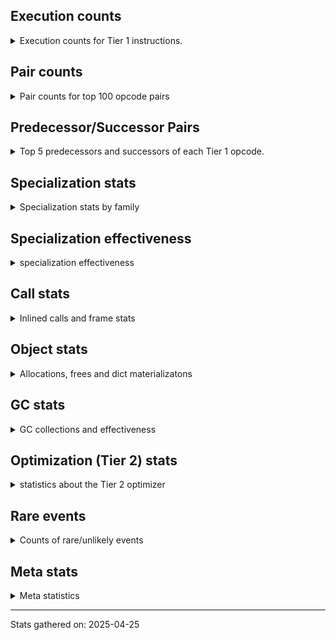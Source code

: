 ## Execution counts

<details>
<summary> Execution counts for Tier 1 instructions. </summary>


The "miss ratio" column shows the percentage of times the instruction
executed that it deoptimized. When this happens, the base unspecialized
instruction is not counted.

<table>
<thead>
<tr>
<th align="left">Name</th>
<th align="right">Base Count</th>
<th align="right">Head Count</th>
<th align="right">Change</th>
</tr>
</thead>
<tbody>
<tr>
<td align="left">BINARY_OP_SUBTRACT_FLOAT</td>
<td align="right">564,744</td>
<td align="right">483,815</td>
<td align="right">-14.3%</td>
</tr>
<tr>
<td align="left">TO_BOOL_LIST</td>
<td align="right">1,150,502</td>
<td align="right">988,652</td>
<td align="right">-14.1%</td>
</tr>
<tr>
<td align="left">LIST_EXTEND</td>
<td align="right">387,117</td>
<td align="right">333,087</td>
<td align="right">-14.0%</td>
</tr>
<tr>
<td align="left">CONTAINS_OP_DICT</td>
<td align="right">1,164,062</td>
<td align="right">1,002,645</td>
<td align="right">-13.9%</td>
</tr>
<tr>
<td align="left">LOAD_SUPER_ATTR_METHOD</td>
<td align="right">1,565,505</td>
<td align="right">1,350,975</td>
<td align="right">-13.7%</td>
</tr>
<tr>
<td align="left">COMPARE_OP</td>
<td align="right">785,710</td>
<td align="right">678,323</td>
<td align="right">-13.7%</td>
</tr>
<tr>
<td align="left">BINARY_OP_SUBSCR_LIST_INT</td>
<td align="right">395,430</td>
<td align="right">341,400</td>
<td align="right">-13.7%</td>
</tr>
<tr>
<td align="left">TO_BOOL_INT</td>
<td align="right">4,070,675</td>
<td align="right">3,519,628</td>
<td align="right">-13.5%</td>
</tr>
<tr>
<td align="left">COPY_FREE_VARS</td>
<td align="right">1,593,751</td>
<td align="right">1,379,221</td>
<td align="right">-13.5%</td>
</tr>
<tr>
<td align="left">BINARY_OP_EXTEND</td>
<td align="right">5,421,536</td>
<td align="right">4,692,995</td>
<td align="right">-13.4%</td>
</tr>
<tr>
<td align="left">CALL_ISINSTANCE</td>
<td align="right">803,964</td>
<td align="right">697,370</td>
<td align="right">-13.3%</td>
</tr>
<tr>
<td align="left">CALL_METHOD_DESCRIPTOR_FAST</td>
<td align="right">1,480,221</td>
<td align="right">1,284,052</td>
<td align="right">-13.3%</td>
</tr>
<tr>
<td align="left">LOAD_ATTR_PROPERTY</td>
<td align="right">818,668</td>
<td align="right">710,712</td>
<td align="right">-13.2%</td>
</tr>
<tr>
<td align="left">LOAD_FAST_AND_CLEAR</td>
<td align="right">614,739</td>
<td align="right">533,710</td>
<td align="right">-13.2%</td>
</tr>
<tr>
<td align="left">BINARY_OP_ADD_FLOAT</td>
<td align="right">206,030</td>
<td align="right">178,927</td>
<td align="right">-13.2%</td>
</tr>
<tr>
<td align="left">LOAD_DEREF</td>
<td align="right">1,631,568</td>
<td align="right">1,417,038</td>
<td align="right">-13.1%</td>
</tr>
<tr>
<td align="left">IMPORT_FROM</td>
<td align="right">410,423</td>
<td align="right">356,509</td>
<td align="right">-13.1%</td>
</tr>
<tr>
<td align="left">IMPORT_NAME</td>
<td align="right">410,743</td>
<td align="right">356,829</td>
<td align="right">-13.1%</td>
</tr>
<tr>
<td align="left">STORE_SUBSCR_DICT</td>
<td align="right">1,225,782</td>
<td align="right">1,065,256</td>
<td align="right">-13.1%</td>
</tr>
<tr>
<td align="left">FOR_ITER_RANGE</td>
<td align="right">619,101</td>
<td align="right">538,058</td>
<td align="right">-13.1%</td>
</tr>
<tr>
<td align="left">BUILD_LIST</td>
<td align="right">1,509,962</td>
<td align="right">1,312,354</td>
<td align="right">-13.1%</td>
</tr>
<tr>
<td align="left">LOAD_ATTR_NONDESCRIPTOR_WITH_VALUES</td>
<td align="right">1,367,102</td>
<td align="right">1,190,667</td>
<td align="right">-12.9%</td>
</tr>
<tr>
<td align="left">JUMP_FORWARD</td>
<td align="right">1,345,254</td>
<td align="right">1,174,382</td>
<td align="right">-12.7%</td>
</tr>
<tr>
<td align="left">LIST_APPEND</td>
<td align="right">646,176</td>
<td align="right">565,235</td>
<td align="right">-12.5%</td>
</tr>
<tr>
<td align="left">UNARY_INVERT</td>
<td align="right">977,273</td>
<td align="right">855,668</td>
<td align="right">-12.4%</td>
</tr>
<tr>
<td align="left">POP_JUMP_IF_NOT_NONE</td>
<td align="right">3,140,620</td>
<td align="right">2,754,234</td>
<td align="right">-12.3%</td>
</tr>
<tr>
<td align="left">LOAD_ATTR_METHOD_WITH_VALUES</td>
<td align="right">6,902,999</td>
<td align="right">6,059,552</td>
<td align="right">-12.2%</td>
</tr>
<tr>
<td align="left">LOAD_ATTR</td>
<td align="right">8,077,932</td>
<td align="right">7,091,622</td>
<td align="right">-12.2%</td>
</tr>
<tr>
<td align="left">CALL_KW_PY</td>
<td align="right">223,810</td>
<td align="right">196,795</td>
<td align="right">-12.1%</td>
</tr>
<tr>
<td align="left">UNARY_NOT</td>
<td align="right">226,401</td>
<td align="right">199,296</td>
<td align="right">-12.0%</td>
</tr>
<tr>
<td align="left">CALL_PY_EXACT_ARGS</td>
<td align="right">10,644,660</td>
<td align="right">9,370,792</td>
<td align="right">-12.0%</td>
</tr>
<tr>
<td align="left">CALL_BOUND_METHOD_GENERAL</td>
<td align="right">229,733</td>
<td align="right">202,724</td>
<td align="right">-11.8%</td>
</tr>
<tr>
<td align="left">POP_JUMP_IF_FALSE</td>
<td align="right">11,774,370</td>
<td align="right">10,413,394</td>
<td align="right">-11.6%</td>
</tr>
<tr>
<td align="left">COMPARE_OP_INT</td>
<td align="right">1,948,047</td>
<td align="right">1,731,118</td>
<td align="right">-11.1%</td>
</tr>
<tr>
<td align="left">STORE_ATTR_INSTANCE_VALUE</td>
<td align="right">4,852,744</td>
<td align="right">4,313,071</td>
<td align="right">-11.1%</td>
</tr>
<tr>
<td align="left">LOAD_GLOBAL_MODULE</td>
<td align="right">13,689,297</td>
<td align="right">12,176,759</td>
<td align="right">-11.0%</td>
</tr>
<tr>
<td align="left">LOAD_FAST_BORROW_LOAD_FAST_BORROW</td>
<td align="right">11,008,714</td>
<td align="right">9,798,893</td>
<td align="right">-11.0%</td>
</tr>
<tr>
<td align="left">SWAP</td>
<td align="right">5,570,268</td>
<td align="right">4,976,477</td>
<td align="right">-10.7%</td>
</tr>
<tr>
<td align="left">LOAD_SMALL_INT</td>
<td align="right">3,822,762</td>
<td align="right">3,416,469</td>
<td align="right">-10.6%</td>
</tr>
<tr>
<td align="left">LOAD_FAST_BORROW</td>
<td align="right">66,062,899</td>
<td align="right">59,042,460</td>
<td align="right">-10.6%</td>
</tr>
<tr>
<td align="left">CALL_NON_PY_GENERAL</td>
<td align="right">7,430,026</td>
<td align="right">6,672,594</td>
<td align="right">-10.2%</td>
</tr>
<tr>
<td align="left">TO_BOOL_BOOL</td>
<td align="right">4,247,701</td>
<td align="right">3,815,104</td>
<td align="right">-10.2%</td>
</tr>
<tr>
<td align="left">CALL_PY_GENERAL</td>
<td align="right">2,915,196</td>
<td align="right">2,618,858</td>
<td align="right">-10.2%</td>
</tr>
<tr>
<td align="left">LOAD_GLOBAL_BUILTIN</td>
<td align="right">6,670,183</td>
<td align="right">5,999,460</td>
<td align="right">-10.1%</td>
</tr>
<tr>
<td align="left">CALL_BUILTIN_CLASS</td>
<td align="right">1,620,033</td>
<td align="right">1,458,007</td>
<td align="right">-10.0%</td>
</tr>
<tr>
<td align="left">POP_ITER</td>
<td align="right">1,926,201</td>
<td align="right">1,734,882</td>
<td align="right">-9.9%</td>
</tr>
<tr>
<td align="left">POP_JUMP_IF_TRUE</td>
<td align="right">2,903,385</td>
<td align="right">2,624,978</td>
<td align="right">-9.6%</td>
</tr>
<tr>
<td align="left">LOAD_CONST_IMMORTAL</td>
<td align="right">15,397,319</td>
<td align="right">13,930,129</td>
<td align="right">-9.5%</td>
</tr>
<tr>
<td align="left">RETURN_VALUE</td>
<td align="right">26,299,417</td>
<td align="right">23,817,015</td>
<td align="right">-9.4%</td>
</tr>
<tr>
<td align="left">GET_ITER</td>
<td align="right">2,998,700</td>
<td align="right">2,720,055</td>
<td align="right">-9.3%</td>
</tr>
<tr>
<td align="left">ENTER_EXECUTOR</td>
<td align="right">2,133,239</td>
<td align="right">1,939,835</td>
<td align="right">-9.1%</td>
</tr>
<tr>
<td align="left">LOAD_ATTR_INSTANCE_VALUE</td>
<td align="right">13,303,872</td>
<td align="right">12,099,863</td>
<td align="right">-9.1%</td>
</tr>
<tr>
<td align="left">LOAD_ATTR_MODULE</td>
<td align="right">2,748,099</td>
<td align="right">2,504,982</td>
<td align="right">-8.8%</td>
</tr>
<tr>
<td align="left">NOP</td>
<td align="right">6,095,815</td>
<td align="right">5,567,788</td>
<td align="right">-8.7%</td>
</tr>
<tr>
<td align="left">BUILD_MAP</td>
<td align="right">1,290,545</td>
<td align="right">1,182,609</td>
<td align="right">-8.4%</td>
</tr>
<tr>
<td align="left">LOAD_ATTR_METHOD_NO_DICT</td>
<td align="right">3,849,852</td>
<td align="right">3,537,572</td>
<td align="right">-8.1%</td>
</tr>
<tr>
<td align="left">LOAD_FAST_CHECK</td>
<td align="right">999,604</td>
<td align="right">918,681</td>
<td align="right">-8.1%</td>
</tr>
<tr>
<td align="left">LOAD_SPECIAL</td>
<td align="right">2,737,886</td>
<td align="right">2,522,026</td>
<td align="right">-7.9%</td>
</tr>
<tr>
<td align="left">CALL_METHOD_DESCRIPTOR_NOARGS</td>
<td align="right">1,370,601</td>
<td align="right">1,262,694</td>
<td align="right">-7.9%</td>
</tr>
<tr>
<td align="left">LOAD_CONST_MORTAL</td>
<td align="right">1,043,318</td>
<td align="right">962,410</td>
<td align="right">-7.8%</td>
</tr>
<tr>
<td align="left">CALL_BUILTIN_FAST</td>
<td align="right">794,204</td>
<td align="right">732,705</td>
<td align="right">-7.7%</td>
</tr>
<tr>
<td align="left">CALL_LEN</td>
<td align="right">350,623</td>
<td align="right">323,623</td>
<td align="right">-7.7%</td>
</tr>
<tr>
<td align="left">RESUME_CHECK</td>
<td align="right">28,599,773</td>
<td align="right">26,408,968</td>
<td align="right">-7.7%</td>
</tr>
<tr>
<td align="left">STORE_FAST</td>
<td align="right">21,957,258</td>
<td align="right">20,290,803</td>
<td align="right">-7.6%</td>
</tr>
<tr>
<td align="left">POP_TOP</td>
<td align="right">18,969,219</td>
<td align="right">17,613,447</td>
<td align="right">-7.1%</td>
</tr>
<tr>
<td align="left">CALL_LIST_APPEND</td>
<td align="right">106,897</td>
<td align="right">99,389</td>
<td align="right">-7.0%</td>
</tr>
<tr>
<td align="left">COPY</td>
<td align="right">6,927,187</td>
<td align="right">6,481,319</td>
<td align="right">-6.4%</td>
</tr>
<tr>
<td align="left">LOAD_FAST</td>
<td align="right">5,042,736</td>
<td align="right">4,745,778</td>
<td align="right">-5.9%</td>
</tr>
<tr>
<td align="left">BUILD_TUPLE</td>
<td align="right">3,621,695</td>
<td align="right">3,425,350</td>
<td align="right">-5.4%</td>
</tr>
<tr>
<td align="left">INTERPRETER_EXIT</td>
<td align="right">8,599,754</td>
<td align="right">8,141,113</td>
<td align="right">-5.3%</td>
</tr>
<tr>
<td align="left">JUMP_BACKWARD</td>
<td align="right">105</td>
<td align="right">110</td>
<td align="right">4.8%</td>
</tr>
<tr>
<td align="left">COMPARE_OP_STR</td>
<td align="right">691,061</td>
<td align="right">664,044</td>
<td align="right">-3.9%</td>
</tr>
<tr>
<td align="left">FOR_ITER_LIST</td>
<td align="right">6,735,760</td>
<td align="right">6,478,605</td>
<td align="right">-3.8%</td>
</tr>
<tr>
<td align="left">PUSH_NULL</td>
<td align="right">4,717,998</td>
<td align="right">4,573,999</td>
<td align="right">-3.1%</td>
</tr>
<tr>
<td align="left">LOAD_FAST_LOAD_FAST</td>
<td align="right">747,539</td>
<td align="right">725,020</td>
<td align="right">-3.0%</td>
</tr>
<tr>
<td align="left">UNPACK_SEQUENCE_TWO_TUPLE</td>
<td align="right">1,162,441</td>
<td align="right">1,127,931</td>
<td align="right">-3.0%</td>
</tr>
<tr>
<td align="left">TO_BOOL_ALWAYS_TRUE</td>
<td align="right">348</td>
<td align="right">356</td>
<td align="right">2.3%</td>
</tr>
<tr>
<td align="left">RESUME</td>
<td align="right">475</td>
<td align="right">484</td>
<td align="right">1.9%</td>
</tr>
<tr>
<td align="left">STORE_FAST_STORE_FAST</td>
<td align="right">2,039,726</td>
<td align="right">2,005,216</td>
<td align="right">-1.7%</td>
</tr>
<tr>
<td align="left">TO_BOOL</td>
<td align="right">605,493</td>
<td align="right">597,119</td>
<td align="right">-1.4%</td>
</tr>
<tr>
<td align="left">LOAD_CONST</td>
<td align="right">1,594</td>
<td align="right">1,615</td>
<td align="right">1.3%</td>
</tr>
<tr>
<td align="left">JUMP_BACKWARD_JIT</td>
<td align="right">11,513,184</td>
<td align="right">11,373,548</td>
<td align="right">-1.2%</td>
</tr>
<tr>
<td align="left">CALL</td>
<td align="right">4,546</td>
<td align="right">4,601</td>
<td align="right">1.2%</td>
</tr>
<tr>
<td align="left">JUMP_BACKWARD_NO_INTERRUPT</td>
<td align="right">5,049</td>
<td align="right">5,084</td>
<td align="right">0.7%</td>
</tr>
<tr>
<td align="left">LOAD_GLOBAL</td>
<td align="right">3,217</td>
<td align="right">3,237</td>
<td align="right">0.6%</td>
</tr>
<tr>
<td align="left">POP_JUMP_IF_NONE</td>
<td align="right">385,477</td>
<td align="right">383,165</td>
<td align="right">-0.6%</td>
</tr>
<tr>
<td align="left">CHECK_EXC_MATCH</td>
<td align="right">13,447</td>
<td align="right">13,482</td>
<td align="right">0.3%</td>
</tr>
<tr>
<td align="left">POP_EXCEPT</td>
<td align="right">17,670</td>
<td align="right">17,705</td>
<td align="right">0.2%</td>
</tr>
<tr>
<td align="left">PUSH_EXC_INFO</td>
<td align="right">17,670</td>
<td align="right">17,705</td>
<td align="right">0.2%</td>
</tr>
<tr>
<td align="left">BINARY_OP_SUBTRACT_INT</td>
<td align="right">102,374</td>
<td align="right">102,425</td>
<td align="right">0.0%</td>
</tr>
<tr>
<td align="left">CALL_METHOD_DESCRIPTOR_O</td>
<td align="right">204,962</td>
<td align="right">205,054</td>
<td align="right">0.0%</td>
</tr>
<tr>
<td align="left">BINARY_OP</td>
<td align="right">108,840</td>
<td align="right">108,884</td>
<td align="right">0.0%</td>
</tr>
<tr>
<td align="left">LOAD_ATTR_METHOD_LAZY_DICT</td>
<td align="right">97,372</td>
<td align="right">97,404</td>
<td align="right">0.0%</td>
</tr>
<tr>
<td align="left">NOT_TAKEN</td>
<td align="right">16,573</td>
<td align="right">16,568</td>
<td align="right">-0.0%</td>
</tr>
<tr>
<td align="left">IS_OP</td>
<td align="right">34,045</td>
<td align="right">34,055</td>
<td align="right">0.0%</td>
</tr>
<tr>
<td align="left">UNPACK_SEQUENCE_TUPLE</td>
<td align="right">46,419</td>
<td align="right">46,427</td>
<td align="right">0.0%</td>
</tr>
<tr>
<td align="left">TO_BOOL_NONE</td>
<td align="right">191,018</td>
<td align="right">191,028</td>
<td align="right">0.0%</td>
</tr>
<tr>
<td align="left">STORE_SUBSCR</td>
<td align="right">21,469</td>
<td align="right">21,468</td>
<td align="right">-0.0%</td>
</tr>
<tr>
<td align="left">CALL_BUILTIN_FAST_WITH_KEYWORDS</td>
<td align="right">928,808</td>
<td align="right">928,829</td>
<td align="right">0.0%</td>
</tr>
<tr>
<td align="left">BINARY_OP_ADD_INT</td>
<td align="right">456,745</td>
<td align="right">456,752</td>
<td align="right">0.0%</td>
</tr>
<tr>
<td align="left">STORE_ATTR</td>
<td align="right">81,674</td>
<td align="right">81,673</td>
<td align="right">-0.0%</td>
</tr>
<tr>
<td align="left">CALL_FUNCTION_EX</td>
<td align="right">1,818,699</td>
<td align="right">1,818,705</td>
<td align="right">0.0%</td>
</tr>
<tr>
<td align="left">FOR_ITER</td>
<td align="right">939,627</td>
<td align="right">939,628</td>
<td align="right">0.0%</td>
</tr>
<tr>
<td align="left">YIELD_VALUE</td>
<td align="right">5,068,280</td>
<td align="right">5,068,280</td>
<td align="right">0.0%</td>
</tr>
<tr>
<td align="left">STORE_FAST_LOAD_FAST</td>
<td align="right">4,723,575</td>
<td align="right">4,723,575</td>
<td align="right">0.0%</td>
</tr>
<tr>
<td align="left">FOR_ITER_GEN</td>
<td align="right">4,653,742</td>
<td align="right">4,653,742</td>
<td align="right">0.0%</td>
</tr>
<tr>
<td align="left">CALL_TUPLE_1</td>
<td align="right">426,671</td>
<td align="right">426,671</td>
<td align="right">0.0%</td>
</tr>
<tr>
<td align="left">MAKE_CELL</td>
<td align="right">105,140</td>
<td align="right">105,140</td>
<td align="right">0.0%</td>
</tr>
<tr>
<td align="left">STORE_DEREF</td>
<td align="right">105,110</td>
<td align="right">105,110</td>
<td align="right">0.0%</td>
</tr>
<tr>
<td align="left">CALL_BUILTIN_O</td>
<td align="right">86,431</td>
<td align="right">86,431</td>
<td align="right">0.0%</td>
</tr>
<tr>
<td align="left">BINARY_OP_SUBSCR_DICT</td>
<td align="right">84,720</td>
<td align="right">84,720</td>
<td align="right">0.0%</td>
</tr>
<tr>
<td align="left">CALL_KW_NON_PY</td>
<td align="right">77,356</td>
<td align="right">77,356</td>
<td align="right">0.0%</td>
</tr>
<tr>
<td align="left">CALL_METHOD_DESCRIPTOR_FAST_WITH_KEYWORDS</td>
<td align="right">72,425</td>
<td align="right">72,425</td>
<td align="right">0.0%</td>
</tr>
<tr>
<td align="left">BINARY_OP_MULTIPLY_FLOAT</td>
<td align="right">68,756</td>
<td align="right">68,756</td>
<td align="right">0.0%</td>
</tr>
<tr>
<td align="left">BINARY_OP_SUBSCR_STR_INT</td>
<td align="right">68,756</td>
<td align="right">68,756</td>
<td align="right">0.0%</td>
</tr>
<tr>
<td align="left">DELETE_SUBSCR</td>
<td align="right">67,588</td>
<td align="right">67,588</td>
<td align="right">0.0%</td>
</tr>
<tr>
<td align="left">DELETE_ATTR</td>
<td align="right">63,345</td>
<td align="right">63,345</td>
<td align="right">0.0%</td>
</tr>
<tr>
<td align="left">DICT_MERGE</td>
<td align="right">59,116</td>
<td align="right">59,116</td>
<td align="right">0.0%</td>
</tr>
<tr>
<td align="left">CALL_ALLOC_AND_ENTER_INIT</td>
<td align="right">55,863</td>
<td align="right">55,863</td>
<td align="right">0.0%</td>
</tr>
<tr>
<td align="left">EXIT_INIT_CHECK</td>
<td align="right">55,859</td>
<td align="right">55,859</td>
<td align="right">0.0%</td>
</tr>
<tr>
<td align="left">BINARY_OP_SUBSCR_TUPLE_INT</td>
<td align="right">44,010</td>
<td align="right">44,010</td>
<td align="right">0.0%</td>
</tr>
<tr>
<td align="left">MAKE_FUNCTION</td>
<td align="right">42,906</td>
<td align="right">42,906</td>
<td align="right">0.0%</td>
</tr>
<tr>
<td align="left">LOAD_ATTR_CLASS</td>
<td align="right">38,452</td>
<td align="right">38,452</td>
<td align="right">0.0%</td>
</tr>
<tr>
<td align="left">FORMAT_SIMPLE</td>
<td align="right">38,409</td>
<td align="right">38,409</td>
<td align="right">0.0%</td>
</tr>
<tr>
<td align="left">CALL_BOUND_METHOD_EXACT_ARGS</td>
<td align="right">35,128</td>
<td align="right">35,128</td>
<td align="right">0.0%</td>
</tr>
<tr>
<td align="left">LOAD_ATTR_SLOT</td>
<td align="right">31,252</td>
<td align="right">31,252</td>
<td align="right">0.0%</td>
</tr>
<tr>
<td align="left">BUILD_STRING</td>
<td align="right">29,697</td>
<td align="right">29,697</td>
<td align="right">0.0%</td>
</tr>
<tr>
<td align="left">SET_FUNCTION_ATTRIBUTE</td>
<td align="right">29,557</td>
<td align="right">29,557</td>
<td align="right">0.0%</td>
</tr>
<tr>
<td align="left">LOAD_SUPER_ATTR_ATTR</td>
<td align="right">23,800</td>
<td align="right">23,800</td>
<td align="right">0.0%</td>
</tr>
<tr>
<td align="left">TO_BOOL_STR</td>
<td align="right">21,908</td>
<td align="right">21,908</td>
<td align="right">0.0%</td>
</tr>
<tr>
<td align="left">BINARY_OP_INPLACE_ADD_UNICODE</td>
<td align="right">20,988</td>
<td align="right">20,988</td>
<td align="right">0.0%</td>
</tr>
<tr>
<td align="left">FOR_ITER_TUPLE</td>
<td align="right">17,809</td>
<td align="right">17,809</td>
<td align="right">0.0%</td>
</tr>
<tr>
<td align="left">CONVERT_VALUE</td>
<td align="right">17,404</td>
<td align="right">17,404</td>
<td align="right">0.0%</td>
</tr>
<tr>
<td align="left">BINARY_SLICE</td>
<td align="right">14,139</td>
<td align="right">14,139</td>
<td align="right">0.0%</td>
</tr>
<tr>
<td align="left">RETURN_GENERATOR</td>
<td align="right">12,837</td>
<td align="right">12,837</td>
<td align="right">0.0%</td>
</tr>
<tr>
<td align="left">RERAISE</td>
<td align="right">12,672</td>
<td align="right">12,672</td>
<td align="right">0.0%</td>
</tr>
<tr>
<td align="left">STORE_ATTR_SLOT</td>
<td align="right">10,380</td>
<td align="right">10,380</td>
<td align="right">0.0%</td>
</tr>
<tr>
<td align="left">CALL_STR_1</td>
<td align="right">8,488</td>
<td align="right">8,488</td>
<td align="right">0.0%</td>
</tr>
<tr>
<td align="left">END_FOR</td>
<td align="right">8,446</td>
<td align="right">8,446</td>
<td align="right">0.0%</td>
</tr>
<tr>
<td align="left">RAISE_VARARGS</td>
<td align="right">4,227</td>
<td align="right">4,227</td>
<td align="right">0.0%</td>
</tr>
<tr>
<td align="left">WITH_EXCEPT_START</td>
<td align="right">4,223</td>
<td align="right">4,223</td>
<td align="right">0.0%</td>
</tr>
<tr>
<td align="left">STORE_NAME</td>
<td align="right">784</td>
<td align="right">784</td>
<td align="right">0.0%</td>
</tr>
<tr>
<td align="left">JUMP_BACKWARD_NO_JIT</td>
<td align="right">504</td>
<td align="right">504</td>
<td align="right">0.0%</td>
</tr>
<tr>
<td align="left">BINARY_OP_ADD_UNICODE</td>
<td align="right">491</td>
<td align="right">491</td>
<td align="right">0.0%</td>
</tr>
<tr>
<td align="left">CONTAINS_OP_SET</td>
<td align="right">391</td>
<td align="right">391</td>
<td align="right">0.0%</td>
</tr>
<tr>
<td align="left">CONTAINS_OP</td>
<td align="right">315</td>
<td align="right">315</td>
<td align="right">0.0%</td>
</tr>
<tr>
<td align="left">LOAD_NAME</td>
<td align="right">207</td>
<td align="right">207</td>
<td align="right">0.0%</td>
</tr>
<tr>
<td align="left">CALL_KW</td>
<td align="right">181</td>
<td align="right">181</td>
<td align="right">0.0%</td>
</tr>
<tr>
<td align="left">CALL_TYPE_1</td>
<td align="right">153</td>
<td align="right">153</td>
<td align="right">0.0%</td>
</tr>
<tr>
<td align="left">UNPACK_SEQUENCE</td>
<td align="right">149</td>
<td align="right">149</td>
<td align="right">0.0%</td>
</tr>
<tr>
<td align="left">EXTENDED_ARG</td>
<td align="right">129</td>
<td align="right">129</td>
<td align="right">0.0%</td>
</tr>
<tr>
<td align="left">DELETE_FAST</td>
<td align="right">128</td>
<td align="right">128</td>
<td align="right">0.0%</td>
</tr>
<tr>
<td align="left">LOAD_SUPER_ATTR</td>
<td align="right">68</td>
<td align="right">68</td>
<td align="right">0.0%</td>
</tr>
<tr>
<td align="left">LOAD_BUILD_CLASS</td>
<td align="right">42</td>
<td align="right">42</td>
<td align="right">0.0%</td>
</tr>
<tr>
<td align="left">LOAD_LOCALS</td>
<td align="right">38</td>
<td align="right">38</td>
<td align="right">0.0%</td>
</tr>
<tr>
<td align="left">COMPARE_OP_FLOAT</td>
<td align="right">27</td>
<td align="right">27</td>
<td align="right">0.0%</td>
</tr>
<tr>
<td align="left">CALL_INTRINSIC_1</td>
<td align="right">15</td>
<td align="right">15</td>
<td align="right">0.0%</td>
</tr>
<tr>
<td align="left">LOAD_ATTR_CLASS_WITH_METACLASS_CHECK</td>
<td align="right">12</td>
<td align="right">12</td>
<td align="right">0.0%</td>
</tr>
<tr>
<td align="left">STORE_GLOBAL</td>
<td align="right">4</td>
<td align="right">4</td>
<td align="right">0.0%</td>
</tr>
<tr>
<td align="left">BINARY_OP_SUBSCR_GETITEM</td>
<td align="right">3</td>
<td align="right">3</td>
<td align="right">0.0%</td>
</tr>
<tr>
<td align="left">BUILD_SET</td>
<td align="right">1</td>
<td align="right">1</td>
<td align="right">0.0%</td>
</tr>
<tr>
<td align="left">MAP_ADD</td>
<td align="right">1</td>
<td align="right">1</td>
<td align="right">0.0%</td>
</tr>
</tbody>
</table>


</details>

## Pair counts

<details>
<summary> Pair counts for top 100 opcode pairs </summary>


Pairs of specialized operations that deoptimize and are then followed by
the corresponding unspecialized instruction are not counted as pairs.

Not included in comparative output.


</details>

## Predecessor/Successor Pairs

<details>
<summary> Top 5 predecessors and successors of each Tier 1 opcode. </summary>


This does not include the unspecialized instructions that occur after a
specialized instruction deoptimizes.

Not included in comparative output.


</details>

## Specialization stats

<details>
<summary> Specialization stats by family </summary>

### BINARY_OP

<details>
<summary> specialization stats for BINARY_OP family </summary>

<table>
<thead>
<tr>
<th align="left">Kind</th>
<th align="right">Base Count</th>
<th align="right">Base Ratio</th>
<th align="right">Head Count</th>
<th align="right">Head Ratio</th>
<th align="right">Change</th>
</tr>
</thead>
<tbody>
<tr>
<td align="left">
hit
<details>
<summary>ⓘ</summary>

Specialized instructions that complete.
</details>
</td>
<td align="right">10,622,428</td>
<td align="right">98.8%</td>
<td align="right">9,301,139</td>
<td align="right">98.6%</td>
<td align="right">-12.4%</td>
</tr>
<tr>
<td align="left">
miss
<details>
<summary>ⓘ</summary>

Specialized instructions that deopt.
</details>
</td>
<td align="right">20,319</td>
<td align="right">0.2%</td>
<td align="right">19,509</td>
<td align="right">0.2%</td>
<td align="right">-4.0%</td>
</tr>
<tr>
<td align="left">
deferred
<details>
<summary>ⓘ</summary>

Lists the number of "deferred" (i.e. not specialized) instructions executed.
</details>
</td>
<td align="right">107,895</td>
<td align="right">1.0%</td>
<td align="right">107,940</td>
<td align="right">1.1%</td>
<td align="right">0.0%</td>
</tr>
</tbody>
</table>

<table>
<thead>
<tr>
<th align="left">Success</th>
<th align="right">Base Count</th>
<th align="right">Base Ratio</th>
<th align="right">Head Count</th>
<th align="right">Head Ratio</th>
<th align="right">Change</th>
</tr>
</thead>
<tbody>
<tr>
<td align="left">Success</td>
<td align="right">651</td>
<td align="right">48.8%</td>
<td align="right">633</td>
<td align="right">48.1%</td>
<td align="right">-2.8%</td>
</tr>
<tr>
<td align="left">Failure</td>
<td align="right">684</td>
<td align="right">51.2%</td>
<td align="right">684</td>
<td align="right">51.9%</td>
<td align="right">0.0%</td>
</tr>
</tbody>
</table>

<table>
<thead>
<tr>
<th align="left">Failure kind</th>
<th align="right">Base Count</th>
<th align="right">Base Ratio</th>
<th align="right">Head Count</th>
<th align="right">Head Ratio</th>
<th align="right">Change</th>
</tr>
</thead>
<tbody>
<tr>
<td align="left">remainder</td>
<td align="right">294</td>
<td align="right">43.0%</td>
<td align="right">294</td>
<td align="right">43.0%</td>
<td align="right">0.0%</td>
</tr>
<tr>
<td align="left">add different types</td>
<td align="right">187</td>
<td align="right">27.3%</td>
<td align="right">187</td>
<td align="right">27.3%</td>
<td align="right">0.0%</td>
</tr>
<tr>
<td align="left">subscr deque</td>
<td align="right">76</td>
<td align="right">11.1%</td>
<td align="right">76</td>
<td align="right">11.1%</td>
<td align="right">0.0%</td>
</tr>
<tr>
<td align="left">add other</td>
<td align="right">66</td>
<td align="right">9.6%</td>
<td align="right">66</td>
<td align="right">9.6%</td>
<td align="right">0.0%</td>
</tr>
<tr>
<td align="left">subscr</td>
<td align="right">58</td>
<td align="right">8.5%</td>
<td align="right">58</td>
<td align="right">8.5%</td>
<td align="right">0.0%</td>
</tr>
<tr>
<td align="left">and int</td>
<td align="right">2</td>
<td align="right">0.3%</td>
<td align="right">2</td>
<td align="right">0.3%</td>
<td align="right">0.0%</td>
</tr>
<tr>
<td align="left">subscr list slice</td>
<td align="right">1</td>
<td align="right">0.1%</td>
<td align="right">1</td>
<td align="right">0.1%</td>
<td align="right">0.0%</td>
</tr>
</tbody>
</table>


</details>

### BINARY_SLICE

<details>
<summary> specialization stats for BINARY_SLICE family </summary>

<table>
<thead>
<tr>
<th align="left">Kind</th>
<th align="right">Base Count</th>
<th align="right">Base Ratio</th>
<th align="right">Head Count</th>
<th align="right">Head Ratio</th>
<th align="right">Change</th>
</tr>
</thead>
<tbody>
<tr>
<td align="left">
deferred
<details>
<summary>ⓘ</summary>

Lists the number of "deferred" (i.e. not specialized) instructions executed.
</details>
</td>
<td align="right">14,139</td>
<td align="right">100.0%</td>
<td align="right">14,139</td>
<td align="right">100.0%</td>
<td align="right">0.0%</td>
</tr>
</tbody>
</table>


</details>

### CALL

<details>
<summary> specialization stats for CALL family </summary>

<table>
<thead>
<tr>
<th align="left">Kind</th>
<th align="right">Base Count</th>
<th align="right">Base Ratio</th>
<th align="right">Head Count</th>
<th align="right">Head Ratio</th>
<th align="right">Change</th>
</tr>
</thead>
<tbody>
<tr>
<td align="left">
hit
<details>
<summary>ⓘ</summary>

Specialized instructions that complete.
</details>
</td>
<td align="right">24,120,013</td>
<td align="right">100.0%</td>
<td align="right">21,637,583</td>
<td align="right">100.0%</td>
<td align="right">-10.3%</td>
</tr>
<tr>
<td align="left">
deferred
<details>
<summary>ⓘ</summary>

Lists the number of "deferred" (i.e. not specialized) instructions executed.
</details>
</td>
<td align="right">1,977</td>
<td align="right">0.0%</td>
<td align="right">2,013</td>
<td align="right">0.0%</td>
<td align="right">1.8%</td>
</tr>
<tr>
<td align="left">
miss
<details>
<summary>ⓘ</summary>

Specialized instructions that deopt.
</details>
</td>
<td align="right">787</td>
<td align="right">0.0%</td>
<td align="right">787</td>
<td align="right">0.0%</td>
<td align="right">0.0%</td>
</tr>
</tbody>
</table>

<table>
<thead>
<tr>
<th align="left">Success</th>
<th align="right">Base Count</th>
<th align="right">Base Ratio</th>
<th align="right">Head Count</th>
<th align="right">Head Ratio</th>
<th align="right">Change</th>
</tr>
</thead>
<tbody>
<tr>
<td align="left">Success</td>
<td align="right">3,356</td>
<td align="right">100.0%</td>
<td align="right">3,375</td>
<td align="right">100.0%</td>
<td align="right">0.6%</td>
</tr>
<tr>
<td align="left">Failure</td>
<td align="right">0</td>
<td align="right">0.0%</td>
<td align="right">0</td>
<td align="right">0.0%</td>
<td align="right"></td>
</tr>
</tbody>
</table>


</details>

### CALL_KW

<details>
<summary> specialization stats for CALL_KW family </summary>

<table>
<thead>
<tr>
<th align="left">Kind</th>
<th align="right">Base Count</th>
<th align="right">Base Ratio</th>
<th align="right">Head Count</th>
<th align="right">Head Ratio</th>
<th align="right">Change</th>
</tr>
</thead>
<tbody>
<tr>
<td align="left">
deferred
<details>
<summary>ⓘ</summary>

Lists the number of "deferred" (i.e. not specialized) instructions executed.
</details>
</td>
<td align="right">42</td>
<td align="right">23.2%</td>
<td align="right">42</td>
<td align="right">23.2%</td>
<td align="right">0.0%</td>
</tr>
</tbody>
</table>

<table>
<thead>
<tr>
<th align="left">Success</th>
<th align="right">Base Count</th>
<th align="right">Base Ratio</th>
<th align="right">Head Count</th>
<th align="right">Head Ratio</th>
<th align="right">Change</th>
</tr>
</thead>
<tbody>
<tr>
<td align="left">Success</td>
<td align="right">139</td>
<td align="right">100.0%</td>
<td align="right">139</td>
<td align="right">100.0%</td>
<td align="right">0.0%</td>
</tr>
<tr>
<td align="left">Failure</td>
<td align="right">0</td>
<td align="right">0.0%</td>
<td align="right">0</td>
<td align="right">0.0%</td>
<td align="right"></td>
</tr>
</tbody>
</table>


</details>

### COMPARE_OP

<details>
<summary> specialization stats for COMPARE_OP family </summary>

<table>
<thead>
<tr>
<th align="left">Kind</th>
<th align="right">Base Count</th>
<th align="right">Base Ratio</th>
<th align="right">Head Count</th>
<th align="right">Head Ratio</th>
<th align="right">Change</th>
</tr>
</thead>
<tbody>
<tr>
<td align="left">
deferred
<details>
<summary>ⓘ</summary>

Lists the number of "deferred" (i.e. not specialized) instructions executed.
</details>
</td>
<td align="right">784,439</td>
<td align="right">15.2%</td>
<td align="right">677,097</td>
<td align="right">14.3%</td>
<td align="right">-13.7%</td>
</tr>
<tr>
<td align="left">
hit
<details>
<summary>ⓘ</summary>

Specialized instructions that complete.
</details>
</td>
<td align="right">4,365,778</td>
<td align="right">84.4%</td>
<td align="right">4,042,217</td>
<td align="right">85.3%</td>
<td align="right">-7.4%</td>
</tr>
<tr>
<td align="left">
miss
<details>
<summary>ⓘ</summary>

Specialized instructions that deopt.
</details>
</td>
<td align="right">19,571</td>
<td align="right">0.4%</td>
<td align="right">18,982</td>
<td align="right">0.4%</td>
<td align="right">-3.0%</td>
</tr>
</tbody>
</table>

<table>
<thead>
<tr>
<th align="left">Success</th>
<th align="right">Base Count</th>
<th align="right">Base Ratio</th>
<th align="right">Head Count</th>
<th align="right">Head Ratio</th>
<th align="right">Change</th>
</tr>
</thead>
<tbody>
<tr>
<td align="left">Failure</td>
<td align="right">1,006</td>
<td align="right">61.6%</td>
<td align="right">962</td>
<td align="right">61.0%</td>
<td align="right">-4.4%</td>
</tr>
<tr>
<td align="left">Success</td>
<td align="right">627</td>
<td align="right">38.4%</td>
<td align="right">614</td>
<td align="right">39.0%</td>
<td align="right">-2.1%</td>
</tr>
</tbody>
</table>

<table>
<thead>
<tr>
<th align="left">Failure kind</th>
<th align="right">Base Count</th>
<th align="right">Base Ratio</th>
<th align="right">Head Count</th>
<th align="right">Head Ratio</th>
<th align="right">Change</th>
</tr>
</thead>
<tbody>
<tr>
<td align="left">float long</td>
<td align="right">714</td>
<td align="right">71.0%</td>
<td align="right">670</td>
<td align="right">69.6%</td>
<td align="right">-6.2%</td>
</tr>
<tr>
<td align="left">different types</td>
<td align="right">153</td>
<td align="right">15.2%</td>
<td align="right">153</td>
<td align="right">15.9%</td>
<td align="right">0.0%</td>
</tr>
<tr>
<td align="left">big int</td>
<td align="right">95</td>
<td align="right">9.4%</td>
<td align="right">95</td>
<td align="right">9.9%</td>
<td align="right">0.0%</td>
</tr>
<tr>
<td align="left">bytes</td>
<td align="right">44</td>
<td align="right">4.4%</td>
<td align="right">44</td>
<td align="right">4.6%</td>
<td align="right">0.0%</td>
</tr>
</tbody>
</table>


</details>

### CONTAINS_OP

<details>
<summary> specialization stats for CONTAINS_OP family </summary>

<table>
<thead>
<tr>
<th align="left">Kind</th>
<th align="right">Base Count</th>
<th align="right">Base Ratio</th>
<th align="right">Head Count</th>
<th align="right">Head Ratio</th>
<th align="right">Change</th>
</tr>
</thead>
<tbody>
<tr>
<td align="left">
hit
<details>
<summary>ⓘ</summary>

Specialized instructions that complete.
</details>
</td>
<td align="right">1,749,950</td>
<td align="right">100.0%</td>
<td align="right">1,561,113</td>
<td align="right">100.0%</td>
<td align="right">-10.8%</td>
</tr>
<tr>
<td align="left">
deferred
<details>
<summary>ⓘ</summary>

Lists the number of "deferred" (i.e. not specialized) instructions executed.
</details>
</td>
<td align="right">264</td>
<td align="right">0.0%</td>
<td align="right">264</td>
<td align="right">0.0%</td>
<td align="right">0.0%</td>
</tr>
</tbody>
</table>

<table>
<thead>
<tr>
<th align="left">Success</th>
<th align="right">Base Count</th>
<th align="right">Base Ratio</th>
<th align="right">Head Count</th>
<th align="right">Head Ratio</th>
<th align="right">Change</th>
</tr>
</thead>
<tbody>
<tr>
<td align="left">Success</td>
<td align="right">8</td>
<td align="right">15.7%</td>
<td align="right">8</td>
<td align="right">15.7%</td>
<td align="right">0.0%</td>
</tr>
<tr>
<td align="left">Failure</td>
<td align="right">43</td>
<td align="right">84.3%</td>
<td align="right">43</td>
<td align="right">84.3%</td>
<td align="right">0.0%</td>
</tr>
</tbody>
</table>

<table>
<thead>
<tr>
<th align="left">Failure kind</th>
<th align="right">Base Count</th>
<th align="right">Base Ratio</th>
<th align="right">Head Count</th>
<th align="right">Head Ratio</th>
<th align="right">Change</th>
</tr>
</thead>
<tbody>
<tr>
<td align="left">tuple</td>
<td align="right">43</td>
<td align="right">100.0%</td>
<td align="right">43</td>
<td align="right">100.0%</td>
<td align="right">0.0%</td>
</tr>
</tbody>
</table>


</details>

### FOR_ITER

<details>
<summary> specialization stats for FOR_ITER family </summary>

<table>
<thead>
<tr>
<th align="left">Kind</th>
<th align="right">Base Count</th>
<th align="right">Base Ratio</th>
<th align="right">Head Count</th>
<th align="right">Head Ratio</th>
<th align="right">Change</th>
</tr>
</thead>
<tbody>
<tr>
<td align="left">
hit
<details>
<summary>ⓘ</summary>

Specialized instructions that complete.
</details>
</td>
<td align="right">12,026,412</td>
<td align="right">92.8%</td>
<td align="right">11,688,214</td>
<td align="right">92.6%</td>
<td align="right">-2.8%</td>
</tr>
<tr>
<td align="left">
deferred
<details>
<summary>ⓘ</summary>

Lists the number of "deferred" (i.e. not specialized) instructions executed.
</details>
</td>
<td align="right">939,088</td>
<td align="right">7.2%</td>
<td align="right">939,088</td>
<td align="right">7.4%</td>
<td align="right">0.0%</td>
</tr>
</tbody>
</table>

<table>
<thead>
<tr>
<th align="left">Success</th>
<th align="right">Base Count</th>
<th align="right">Base Ratio</th>
<th align="right">Head Count</th>
<th align="right">Head Ratio</th>
<th align="right">Change</th>
</tr>
</thead>
<tbody>
<tr>
<td align="left">Success</td>
<td align="right">51</td>
<td align="right">9.5%</td>
<td align="right">52</td>
<td align="right">9.6%</td>
<td align="right">2.0%</td>
</tr>
<tr>
<td align="left">Failure</td>
<td align="right">488</td>
<td align="right">90.5%</td>
<td align="right">488</td>
<td align="right">90.4%</td>
<td align="right">0.0%</td>
</tr>
</tbody>
</table>

<table>
<thead>
<tr>
<th align="left">Failure kind</th>
<th align="right">Base Count</th>
<th align="right">Base Ratio</th>
<th align="right">Head Count</th>
<th align="right">Head Ratio</th>
<th align="right">Change</th>
</tr>
</thead>
<tbody>
<tr>
<td align="left">other</td>
<td align="right">164</td>
<td align="right">33.6%</td>
<td align="right">164</td>
<td align="right">33.6%</td>
<td align="right">0.0%</td>
</tr>
<tr>
<td align="left">enumerate</td>
<td align="right">164</td>
<td align="right">33.6%</td>
<td align="right">164</td>
<td align="right">33.6%</td>
<td align="right">0.0%</td>
</tr>
<tr>
<td align="left">itertools</td>
<td align="right">77</td>
<td align="right">15.8%</td>
<td align="right">77</td>
<td align="right">15.8%</td>
<td align="right">0.0%</td>
</tr>
<tr>
<td align="left">callable</td>
<td align="right">70</td>
<td align="right">14.3%</td>
<td align="right">70</td>
<td align="right">14.3%</td>
<td align="right">0.0%</td>
</tr>
<tr>
<td align="left">dict items</td>
<td align="right">7</td>
<td align="right">1.4%</td>
<td align="right">7</td>
<td align="right">1.4%</td>
<td align="right">0.0%</td>
</tr>
<tr>
<td align="left">dict values</td>
<td align="right">3</td>
<td align="right">0.6%</td>
<td align="right">3</td>
<td align="right">0.6%</td>
<td align="right">0.0%</td>
</tr>
<tr>
<td align="left">set</td>
<td align="right">2</td>
<td align="right">0.4%</td>
<td align="right">2</td>
<td align="right">0.4%</td>
<td align="right">0.0%</td>
</tr>
<tr>
<td align="left">reversed list</td>
<td align="right">1</td>
<td align="right">0.2%</td>
<td align="right">1</td>
<td align="right">0.2%</td>
<td align="right">0.0%</td>
</tr>
</tbody>
</table>


</details>

### LOAD_ATTR

<details>
<summary> specialization stats for LOAD_ATTR family </summary>

<table>
<thead>
<tr>
<th align="left">Kind</th>
<th align="right">Base Count</th>
<th align="right">Base Ratio</th>
<th align="right">Head Count</th>
<th align="right">Head Ratio</th>
<th align="right">Change</th>
</tr>
</thead>
<tbody>
<tr>
<td align="left">
deferred
<details>
<summary>ⓘ</summary>

Lists the number of "deferred" (i.e. not specialized) instructions executed.
</details>
</td>
<td align="right">8,066,475</td>
<td align="right">16.6%</td>
<td align="right">7,080,417</td>
<td align="right">16.2%</td>
<td align="right">-12.2%</td>
</tr>
<tr>
<td align="left">
hit
<details>
<summary>ⓘ</summary>

Specialized instructions that complete.
</details>
</td>
<td align="right">40,152,695</td>
<td align="right">82.6%</td>
<td align="right">36,284,945</td>
<td align="right">82.9%</td>
<td align="right">-9.6%</td>
</tr>
<tr>
<td align="left">
miss
<details>
<summary>ⓘ</summary>

Specialized instructions that deopt.
</details>
</td>
<td align="right">397,937</td>
<td align="right">0.8%</td>
<td align="right">397,041</td>
<td align="right">0.9%</td>
<td align="right">-0.2%</td>
</tr>
<tr>
<td align="left">
deopt
<details>
<summary>ⓘ</summary>

Specialized instructions that deopt.
</details>
</td>
<td align="right">6</td>
<td align="right">0.0%</td>
<td align="right">6</td>
<td align="right">0.0%</td>
<td align="right">0.0%</td>
</tr>
</tbody>
</table>

<table>
<thead>
<tr>
<th align="left">Success</th>
<th align="right">Base Count</th>
<th align="right">Base Ratio</th>
<th align="right">Head Count</th>
<th align="right">Head Ratio</th>
<th align="right">Change</th>
</tr>
</thead>
<tbody>
<tr>
<td align="left">Failure</td>
<td align="right">6,923</td>
<td align="right">37.1%</td>
<td align="right">6,653</td>
<td align="right">36.1%</td>
<td align="right">-3.9%</td>
</tr>
<tr>
<td align="left">Success</td>
<td align="right">11,752</td>
<td align="right">62.9%</td>
<td align="right">11,769</td>
<td align="right">63.9%</td>
<td align="right">0.1%</td>
</tr>
</tbody>
</table>

<table>
<thead>
<tr>
<th align="left">Failure kind</th>
<th align="right">Base Count</th>
<th align="right">Base Ratio</th>
<th align="right">Head Count</th>
<th align="right">Head Ratio</th>
<th align="right">Change</th>
</tr>
</thead>
<tbody>
<tr>
<td align="left">overriding descriptor</td>
<td align="right">1,651</td>
<td align="right">23.8%</td>
<td align="right">1,517</td>
<td align="right">22.8%</td>
<td align="right">-8.1%</td>
</tr>
<tr>
<td align="left">non overriding descriptor</td>
<td align="right">855</td>
<td align="right">12.4%</td>
<td align="right">807</td>
<td align="right">12.1%</td>
<td align="right">-5.6%</td>
</tr>
<tr>
<td align="left">method</td>
<td align="right">1,513</td>
<td align="right">21.9%</td>
<td align="right">1,505</td>
<td align="right">22.6%</td>
<td align="right">-0.5%</td>
</tr>
<tr>
<td align="left">overridden</td>
<td align="right">682</td>
<td align="right">9.9%</td>
<td align="right">684</td>
<td align="right">10.3%</td>
<td align="right">0.3%</td>
</tr>
<tr>
<td align="left">non object slot</td>
<td align="right">460</td>
<td align="right">6.6%</td>
<td align="right">460</td>
<td align="right">6.9%</td>
<td align="right">0.0%</td>
</tr>
<tr>
<td align="left">mutable class</td>
<td align="right">71</td>
<td align="right">1.0%</td>
<td align="right">71</td>
<td align="right">1.1%</td>
<td align="right">0.0%</td>
</tr>
<tr>
<td align="left">class method obj</td>
<td align="right">68</td>
<td align="right">1.0%</td>
<td align="right">68</td>
<td align="right">1.0%</td>
<td align="right">0.0%</td>
</tr>
<tr>
<td align="left">not managed dict</td>
<td align="right">45</td>
<td align="right">0.7%</td>
<td align="right">45</td>
<td align="right">0.7%</td>
<td align="right">0.0%</td>
</tr>
<tr>
<td align="left">metaclass attribute</td>
<td align="right">23</td>
<td align="right">0.3%</td>
<td align="right">23</td>
<td align="right">0.3%</td>
<td align="right">0.0%</td>
</tr>
</tbody>
</table>


</details>

### LOAD_GLOBAL

<details>
<summary> specialization stats for LOAD_GLOBAL family </summary>

<table>
<thead>
<tr>
<th align="left">Kind</th>
<th align="right">Base Count</th>
<th align="right">Base Ratio</th>
<th align="right">Head Count</th>
<th align="right">Head Ratio</th>
<th align="right">Change</th>
</tr>
</thead>
<tbody>
<tr>
<td align="left">
hit
<details>
<summary>ⓘ</summary>

Specialized instructions that complete.
</details>
</td>
<td align="right">20,359,242</td>
<td align="right">100.0%</td>
<td align="right">18,175,981</td>
<td align="right">100.0%</td>
<td align="right">-10.7%</td>
</tr>
<tr>
<td align="left">
deferred
<details>
<summary>ⓘ</summary>

Lists the number of "deferred" (i.e. not specialized) instructions executed.
</details>
</td>
<td align="right">833</td>
<td align="right">0.0%</td>
<td align="right">849</td>
<td align="right">0.0%</td>
<td align="right">1.9%</td>
</tr>
<tr>
<td align="left">
deopt
<details>
<summary>ⓘ</summary>

Specialized instructions that deopt.
</details>
</td>
<td align="right">9</td>
<td align="right">0.0%</td>
<td align="right">9</td>
<td align="right">0.0%</td>
<td align="right">0.0%</td>
</tr>
<tr>
<td align="left">
miss
<details>
<summary>ⓘ</summary>

Specialized instructions that deopt.
</details>
</td>
<td align="right">238</td>
<td align="right">0.0%</td>
<td align="right">238</td>
<td align="right">0.0%</td>
<td align="right">0.0%</td>
</tr>
</tbody>
</table>

<table>
<thead>
<tr>
<th align="left">Success</th>
<th align="right">Base Count</th>
<th align="right">Base Ratio</th>
<th align="right">Head Count</th>
<th align="right">Head Ratio</th>
<th align="right">Change</th>
</tr>
</thead>
<tbody>
<tr>
<td align="left">Success</td>
<td align="right">2,390</td>
<td align="right">100.0%</td>
<td align="right">2,394</td>
<td align="right">100.0%</td>
<td align="right">0.2%</td>
</tr>
<tr>
<td align="left">Failure</td>
<td align="right">0</td>
<td align="right">0.0%</td>
<td align="right">0</td>
<td align="right">0.0%</td>
<td align="right"></td>
</tr>
</tbody>
</table>


</details>

### LOAD_SUPER_ATTR

<details>
<summary> specialization stats for LOAD_SUPER_ATTR family </summary>

<table>
<thead>
<tr>
<th align="left">Kind</th>
<th align="right">Base Count</th>
<th align="right">Base Ratio</th>
<th align="right">Head Count</th>
<th align="right">Head Ratio</th>
<th align="right">Change</th>
</tr>
</thead>
<tbody>
<tr>
<td align="left">
hit
<details>
<summary>ⓘ</summary>

Specialized instructions that complete.
</details>
</td>
<td align="right">2,134,904</td>
<td align="right">100.0%</td>
<td align="right">1,838,131</td>
<td align="right">100.0%</td>
<td align="right">-13.9%</td>
</tr>
<tr>
<td align="left">
deferred
<details>
<summary>ⓘ</summary>

Lists the number of "deferred" (i.e. not specialized) instructions executed.
</details>
</td>
<td align="right">13</td>
<td align="right">0.0%</td>
<td align="right">13</td>
<td align="right">0.0%</td>
<td align="right">0.0%</td>
</tr>
</tbody>
</table>

<table>
<thead>
<tr>
<th align="left">Success</th>
<th align="right">Base Count</th>
<th align="right">Base Ratio</th>
<th align="right">Head Count</th>
<th align="right">Head Ratio</th>
<th align="right">Change</th>
</tr>
</thead>
<tbody>
<tr>
<td align="left">Success</td>
<td align="right">55</td>
<td align="right">100.0%</td>
<td align="right">55</td>
<td align="right">100.0%</td>
<td align="right">0.0%</td>
</tr>
<tr>
<td align="left">Failure</td>
<td align="right">0</td>
<td align="right">0.0%</td>
<td align="right">0</td>
<td align="right">0.0%</td>
<td align="right"></td>
</tr>
</tbody>
</table>


</details>

### STORE_ATTR

<details>
<summary> specialization stats for STORE_ATTR family </summary>

<table>
<thead>
<tr>
<th align="left">Kind</th>
<th align="right">Base Count</th>
<th align="right">Base Ratio</th>
<th align="right">Head Count</th>
<th align="right">Head Ratio</th>
<th align="right">Change</th>
</tr>
</thead>
<tbody>
<tr>
<td align="left">
hit
<details>
<summary>ⓘ</summary>

Specialized instructions that complete.
</details>
</td>
<td align="right">5,102,262</td>
<td align="right">95.5%</td>
<td align="right">4,562,582</td>
<td align="right">95.0%</td>
<td align="right">-10.6%</td>
</tr>
<tr>
<td align="left">
deferred
<details>
<summary>ⓘ</summary>

Lists the number of "deferred" (i.e. not specialized) instructions executed.
</details>
</td>
<td align="right">79,941</td>
<td align="right">1.5%</td>
<td align="right">79,941</td>
<td align="right">1.7%</td>
<td align="right">0.0%</td>
</tr>
<tr>
<td align="left">
miss
<details>
<summary>ⓘ</summary>

Specialized instructions that deopt.
</details>
</td>
<td align="right">160,377</td>
<td align="right">3.0%</td>
<td align="right">160,377</td>
<td align="right">3.3%</td>
<td align="right">0.0%</td>
</tr>
</tbody>
</table>

<table>
<thead>
<tr>
<th align="left">Success</th>
<th align="right">Base Count</th>
<th align="right">Base Ratio</th>
<th align="right">Head Count</th>
<th align="right">Head Ratio</th>
<th align="right">Change</th>
</tr>
</thead>
<tbody>
<tr>
<td align="left">Success</td>
<td align="right">3,993</td>
<td align="right">84.3%</td>
<td align="right">3,992</td>
<td align="right">84.3%</td>
<td align="right">-0.0%</td>
</tr>
<tr>
<td align="left">Failure</td>
<td align="right">744</td>
<td align="right">15.7%</td>
<td align="right">744</td>
<td align="right">15.7%</td>
<td align="right">0.0%</td>
</tr>
</tbody>
</table>

<table>
<thead>
<tr>
<th align="left">Failure kind</th>
<th align="right">Base Count</th>
<th align="right">Base Ratio</th>
<th align="right">Head Count</th>
<th align="right">Head Ratio</th>
<th align="right">Change</th>
</tr>
</thead>
<tbody>
<tr>
<td align="left">other</td>
<td align="right">848</td>
<td align="right">114.0%</td>
<td align="right">791</td>
<td align="right">106.3%</td>
<td align="right">-6.7%</td>
</tr>
<tr>
<td align="left">property</td>
<td align="right">344</td>
<td align="right">46.2%</td>
<td align="right">344</td>
<td align="right">46.2%</td>
<td align="right">0.0%</td>
</tr>
<tr>
<td align="left">class attr simple</td>
<td align="right">206</td>
<td align="right">27.7%</td>
<td align="right">206</td>
<td align="right">27.7%</td>
<td align="right">0.0%</td>
</tr>
<tr>
<td align="left">split dict</td>
<td align="right">44</td>
<td align="right">5.9%</td>
<td align="right">44</td>
<td align="right">5.9%</td>
<td align="right">0.0%</td>
</tr>
<tr>
<td align="left">not in keys</td>
<td align="right">11</td>
<td align="right">1.5%</td>
<td align="right">11</td>
<td align="right">1.5%</td>
<td align="right">0.0%</td>
</tr>
</tbody>
</table>


</details>

### STORE_SUBSCR

<details>
<summary> specialization stats for STORE_SUBSCR family </summary>

<table>
<thead>
<tr>
<th align="left">Kind</th>
<th align="right">Base Count</th>
<th align="right">Base Ratio</th>
<th align="right">Head Count</th>
<th align="right">Head Ratio</th>
<th align="right">Change</th>
</tr>
</thead>
<tbody>
<tr>
<td align="left">
hit
<details>
<summary>ⓘ</summary>

Specialized instructions that complete.
</details>
</td>
<td align="right">1,811,213</td>
<td align="right">98.8%</td>
<td align="right">1,623,274</td>
<td align="right">98.7%</td>
<td align="right">-10.4%</td>
</tr>
<tr>
<td align="left">
deferred
<details>
<summary>ⓘ</summary>

Lists the number of "deferred" (i.e. not specialized) instructions executed.
</details>
</td>
<td align="right">21,263</td>
<td align="right">1.2%</td>
<td align="right">21,263</td>
<td align="right">1.3%</td>
<td align="right">0.0%</td>
</tr>
</tbody>
</table>

<table>
<thead>
<tr>
<th align="left">Success</th>
<th align="right">Base Count</th>
<th align="right">Base Ratio</th>
<th align="right">Head Count</th>
<th align="right">Head Ratio</th>
<th align="right">Change</th>
</tr>
</thead>
<tbody>
<tr>
<td align="left">Success</td>
<td align="right">19</td>
<td align="right">9.2%</td>
<td align="right">18</td>
<td align="right">8.8%</td>
<td align="right">-5.3%</td>
</tr>
<tr>
<td align="left">Failure</td>
<td align="right">187</td>
<td align="right">90.8%</td>
<td align="right">187</td>
<td align="right">91.2%</td>
<td align="right">0.0%</td>
</tr>
</tbody>
</table>

<table>
<thead>
<tr>
<th align="left">Failure kind</th>
<th align="right">Base Count</th>
<th align="right">Base Ratio</th>
<th align="right">Head Count</th>
<th align="right">Head Ratio</th>
<th align="right">Change</th>
</tr>
</thead>
<tbody>
<tr>
<td align="left">py simple</td>
<td align="right">119</td>
<td align="right">63.6%</td>
<td align="right">119</td>
<td align="right">63.6%</td>
<td align="right">0.0%</td>
</tr>
<tr>
<td align="left">other</td>
<td align="right">68</td>
<td align="right">36.4%</td>
<td align="right">68</td>
<td align="right">36.4%</td>
<td align="right">0.0%</td>
</tr>
</tbody>
</table>


</details>

### TO_BOOL

<details>
<summary> specialization stats for TO_BOOL family </summary>

<table>
<thead>
<tr>
<th align="left">Kind</th>
<th align="right">Base Count</th>
<th align="right">Base Ratio</th>
<th align="right">Head Count</th>
<th align="right">Head Ratio</th>
<th align="right">Change</th>
</tr>
</thead>
<tbody>
<tr>
<td align="left">
hit
<details>
<summary>ⓘ</summary>

Specialized instructions that complete.
</details>
</td>
<td align="right">11,899,036</td>
<td align="right">95.2%</td>
<td align="right">10,412,994</td>
<td align="right">94.6%</td>
<td align="right">-12.5%</td>
</tr>
<tr>
<td align="left">
deferred
<details>
<summary>ⓘ</summary>

Lists the number of "deferred" (i.e. not specialized) instructions executed.
</details>
</td>
<td align="right">604,175</td>
<td align="right">4.8%</td>
<td align="right">595,811</td>
<td align="right">5.4%</td>
<td align="right">-1.4%</td>
</tr>
<tr>
<td align="left">
miss
<details>
<summary>ⓘ</summary>

Specialized instructions that deopt.
</details>
</td>
<td align="right">28</td>
<td align="right">0.0%</td>
<td align="right">28</td>
<td align="right">0.0%</td>
<td align="right">0.0%</td>
</tr>
</tbody>
</table>

<table>
<thead>
<tr>
<th align="left">Success</th>
<th align="right">Base Count</th>
<th align="right">Base Ratio</th>
<th align="right">Head Count</th>
<th align="right">Head Ratio</th>
<th align="right">Change</th>
</tr>
</thead>
<tbody>
<tr>
<td align="left">Failure</td>
<td align="right">858</td>
<td align="right">65.1%</td>
<td align="right">847</td>
<td align="right">64.8%</td>
<td align="right">-1.3%</td>
</tr>
<tr>
<td align="left">Success</td>
<td align="right">460</td>
<td align="right">34.9%</td>
<td align="right">461</td>
<td align="right">35.2%</td>
<td align="right">0.2%</td>
</tr>
</tbody>
</table>

<table>
<thead>
<tr>
<th align="left">Failure kind</th>
<th align="right">Base Count</th>
<th align="right">Base Ratio</th>
<th align="right">Head Count</th>
<th align="right">Head Ratio</th>
<th align="right">Change</th>
</tr>
</thead>
<tbody>
<tr>
<td align="left">sequence</td>
<td align="right">131</td>
<td align="right">15.3%</td>
<td align="right">125</td>
<td align="right">14.8%</td>
<td align="right">-4.6%</td>
</tr>
<tr>
<td align="left">mapping</td>
<td align="right">318</td>
<td align="right">37.1%</td>
<td align="right">313</td>
<td align="right">37.0%</td>
<td align="right">-1.6%</td>
</tr>
<tr>
<td align="left">tuple</td>
<td align="right">232</td>
<td align="right">27.0%</td>
<td align="right">232</td>
<td align="right">27.4%</td>
<td align="right">0.0%</td>
</tr>
<tr>
<td align="left">other</td>
<td align="right">111</td>
<td align="right">12.9%</td>
<td align="right">111</td>
<td align="right">13.1%</td>
<td align="right">0.0%</td>
</tr>
<tr>
<td align="left">memory view</td>
<td align="right">44</td>
<td align="right">5.1%</td>
<td align="right">44</td>
<td align="right">5.2%</td>
<td align="right">0.0%</td>
</tr>
<tr>
<td align="left">bytes</td>
<td align="right">22</td>
<td align="right">2.6%</td>
<td align="right">22</td>
<td align="right">2.6%</td>
<td align="right">0.0%</td>
</tr>
</tbody>
</table>


</details>

### UNPACK_SEQUENCE

<details>
<summary> specialization stats for UNPACK_SEQUENCE family </summary>

<table>
<thead>
<tr>
<th align="left">Kind</th>
<th align="right">Base Count</th>
<th align="right">Base Ratio</th>
<th align="right">Head Count</th>
<th align="right">Head Ratio</th>
<th align="right">Change</th>
</tr>
</thead>
<tbody>
<tr>
<td align="left">
hit
<details>
<summary>ⓘ</summary>

Specialized instructions that complete.
</details>
</td>
<td align="right">2,128,529</td>
<td align="right">100.0%</td>
<td align="right">2,074,523</td>
<td align="right">100.0%</td>
<td align="right">-2.5%</td>
</tr>
<tr>
<td align="left">
deferred
<details>
<summary>ⓘ</summary>

Lists the number of "deferred" (i.e. not specialized) instructions executed.
</details>
</td>
<td align="right">38</td>
<td align="right">0.0%</td>
<td align="right">38</td>
<td align="right">0.0%</td>
<td align="right">0.0%</td>
</tr>
</tbody>
</table>

<table>
<thead>
<tr>
<th align="left">Success</th>
<th align="right">Base Count</th>
<th align="right">Base Ratio</th>
<th align="right">Head Count</th>
<th align="right">Head Ratio</th>
<th align="right">Change</th>
</tr>
</thead>
<tbody>
<tr>
<td align="left">Success</td>
<td align="right">111</td>
<td align="right">100.0%</td>
<td align="right">111</td>
<td align="right">100.0%</td>
<td align="right">0.0%</td>
</tr>
<tr>
<td align="left">Failure</td>
<td align="right">0</td>
<td align="right">0.0%</td>
<td align="right">0</td>
<td align="right">0.0%</td>
<td align="right"></td>
</tr>
</tbody>
</table>


</details>


</details>

## Specialization effectiveness

<details>
<summary> specialization effectiveness </summary>


All entries are execution counts. Should add up to the total number of
Tier 1 instructions executed.

<table>
<thead>
<tr>
<th align="left">Instructions</th>
<th align="right">Base Count</th>
<th align="right">Base Ratio</th>
<th align="right">Head Count</th>
<th align="right">Head Ratio</th>
<th align="right">Change</th>
</tr>
</thead>
<tbody>
<tr>
<td align="left">
Not specialized
<details>
<summary>ⓘ</summary>

Instructions that could be specialized but aren't, e.g. `LOAD_ATTR`, `BINARY_SLICE`.
</details>
</td>
<td align="right">10,643,360</td>
<td align="right">2.5%</td>
<td align="right">9,541,407</td>
<td align="right">2.4%</td>
<td align="right">-10.4%</td>
</tr>
<tr>
<td align="left">
Specialized hits
<details>
<summary>ⓘ</summary>

Specialized instructions, e.g. `LOAD_ATTR_MODULE` that complete.
</details>
</td>
<td align="right">177,172,058</td>
<td align="right">41.0%</td>
<td align="right">161,446,274</td>
<td align="right">40.9%</td>
<td align="right">-8.9%</td>
</tr>
<tr>
<td align="left">
Basic
<details>
<summary>ⓘ</summary>

Instructions that are not and cannot be specialized, e.g. `LOAD_FAST`.
</details>
</td>
<td align="right">243,901,488</td>
<td align="right">56.4%</td>
<td align="right">222,673,588</td>
<td align="right">56.5%</td>
<td align="right">-8.7%</td>
</tr>
<tr>
<td align="left">
Specialized misses
<details>
<summary>ⓘ</summary>

Specialized instructions, e.g. `LOAD_ATTR_MODULE` that deopt.
</details>
</td>
<td align="right">599,259</td>
<td align="right">0.1%</td>
<td align="right">596,966</td>
<td align="right">0.2%</td>
<td align="right">-0.4%</td>
</tr>
</tbody>
</table>

### Deferred by instruction

<details>
<summary> Breakdown of deferred (not specialized) instruction counts by family </summary>

<table>
<thead>
<tr>
<th align="left">Name</th>
<th align="right">Base Count</th>
<th align="right">Base Ratio</th>
<th align="right">Head Count</th>
<th align="right">Head Ratio</th>
<th align="right">Change</th>
</tr>
</thead>
<tbody>
<tr>
<td align="left">COMPARE_OP</td>
<td align="right">784,439</td>
<td align="right">7.4%</td>
<td align="right">677,097</td>
<td align="right">7.1%</td>
<td align="right">-13.7%</td>
</tr>
<tr>
<td align="left">LOAD_ATTR</td>
<td align="right">8,066,475</td>
<td align="right">76.0%</td>
<td align="right">7,080,417</td>
<td align="right">74.4%</td>
<td align="right">-12.2%</td>
</tr>
<tr>
<td align="left">LOAD_GLOBAL</td>
<td align="right">833</td>
<td align="right">0.0%</td>
<td align="right">849</td>
<td align="right">0.0%</td>
<td align="right">1.9%</td>
</tr>
<tr>
<td align="left">CALL</td>
<td align="right">1,977</td>
<td align="right">0.0%</td>
<td align="right">2,013</td>
<td align="right">0.0%</td>
<td align="right">1.8%</td>
</tr>
<tr>
<td align="left">TO_BOOL</td>
<td align="right">604,175</td>
<td align="right">5.7%</td>
<td align="right">595,811</td>
<td align="right">6.3%</td>
<td align="right">-1.4%</td>
</tr>
<tr>
<td align="left">BINARY_OP</td>
<td align="right">107,895</td>
<td align="right">1.0%</td>
<td align="right">107,940</td>
<td align="right">1.1%</td>
<td align="right">0.0%</td>
</tr>
<tr>
<td align="left">FOR_ITER</td>
<td align="right">939,088</td>
<td align="right">8.8%</td>
<td align="right">939,088</td>
<td align="right">9.9%</td>
<td align="right">0.0%</td>
</tr>
<tr>
<td align="left">STORE_ATTR</td>
<td align="right">79,941</td>
<td align="right">0.8%</td>
<td align="right">79,941</td>
<td align="right">0.8%</td>
<td align="right">0.0%</td>
</tr>
<tr>
<td align="left">STORE_SUBSCR</td>
<td align="right">21,263</td>
<td align="right">0.2%</td>
<td align="right">21,263</td>
<td align="right">0.2%</td>
<td align="right">0.0%</td>
</tr>
<tr>
<td align="left">BINARY_SLICE</td>
<td align="right">14,139</td>
<td align="right">0.1%</td>
<td align="right">14,139</td>
<td align="right">0.1%</td>
<td align="right">0.0%</td>
</tr>
</tbody>
</table>


</details>

### Misses by instruction

<details>
<summary> Breakdown of misses (specialized deopts) instruction counts by family </summary>

<table>
<thead>
<tr>
<th align="left">Name</th>
<th align="right">Base Count</th>
<th align="right">Base Ratio</th>
<th align="right">Head Count</th>
<th align="right">Head Ratio</th>
<th align="right">Change</th>
</tr>
</thead>
<tbody>
<tr>
<td align="left">BINARY_OP_ADD_FLOAT</td>
<td align="right">10,003</td>
<td align="right">1.7%</td>
<td align="right">9,554</td>
<td align="right">1.6%</td>
<td align="right">-4.5%</td>
</tr>
<tr>
<td align="left">BINARY_OP_EXTEND</td>
<td align="right">10,316</td>
<td align="right">1.7%</td>
<td align="right">9,955</td>
<td align="right">1.7%</td>
<td align="right">-3.5%</td>
</tr>
<tr>
<td align="left">COMPARE_OP_INT</td>
<td align="right">19,570</td>
<td align="right">3.3%</td>
<td align="right">18,981</td>
<td align="right">3.2%</td>
<td align="right">-3.0%</td>
</tr>
<tr>
<td align="left">LOAD_ATTR_INSTANCE_VALUE</td>
<td align="right">338,190</td>
<td align="right">56.4%</td>
<td align="right">337,288</td>
<td align="right">56.5%</td>
<td align="right">-0.3%</td>
</tr>
<tr>
<td align="left">LOAD_ATTR_METHOD_WITH_VALUES</td>
<td align="right">49,703</td>
<td align="right">8.3%</td>
<td align="right">49,709</td>
<td align="right">8.3%</td>
<td align="right">0.0%</td>
</tr>
<tr>
<td align="left">STORE_ATTR_INSTANCE_VALUE</td>
<td align="right">160,377</td>
<td align="right">26.8%</td>
<td align="right">160,377</td>
<td align="right">26.9%</td>
<td align="right">0.0%</td>
</tr>
<tr>
<td align="left">LOAD_ATTR_PROPERTY</td>
<td align="right">9,895</td>
<td align="right">1.7%</td>
<td align="right">9,895</td>
<td align="right">1.7%</td>
<td align="right">0.0%</td>
</tr>
<tr>
<td align="left">CALL_METHOD_DESCRIPTOR_NOARGS</td>
<td align="right">397</td>
<td align="right">0.1%</td>
<td align="right">397</td>
<td align="right">0.1%</td>
<td align="right">0.0%</td>
</tr>
<tr>
<td align="left">CALL_METHOD_DESCRIPTOR_O</td>
<td align="right">275</td>
<td align="right">0.0%</td>
<td align="right">275</td>
<td align="right">0.0%</td>
<td align="right">0.0%</td>
</tr>
<tr>
<td align="left">LOAD_GLOBAL_BUILTIN</td>
<td align="right">152</td>
<td align="right">0.0%</td>
<td align="right">152</td>
<td align="right">0.0%</td>
<td align="right">0.0%</td>
</tr>
</tbody>
</table>


</details>


</details>

## Call stats

<details>
<summary> Inlined calls and frame stats </summary>


This shows what fraction of calls to Python functions are inlined (i.e.
not having a call at the C level) and for those that are not, where the
call comes from.  The various categories overlap.

Also includes the count of frame objects created.

<table>
<thead>
<tr>
<th align="left"></th>
<th align="right">Base Count</th>
<th align="right">Base Ratio</th>
<th align="right">Head Count</th>
<th align="right">Head Ratio</th>
<th align="right">Change</th>
</tr>
</thead>
<tbody>
<tr>
<td align="left">Calls via PyEval_EvalFrame (api)</td>
<td align="right">513,748</td>
<td align="right">1.6%</td>
<td align="right">459,816</td>
<td align="right">1.5%</td>
<td align="right">-10.5%</td>
</tr>
<tr>
<td align="left">Frames pushed</td>
<td align="right">27,438,792</td>
<td align="right">84.5%</td>
<td align="right">24,846,738</td>
<td align="right">83.2%</td>
<td align="right">-9.4%</td>
</tr>
<tr>
<td align="left">Calls to Python functions inlined</td>
<td align="right">23,859,938</td>
<td align="right">73.5%</td>
<td align="right">21,726,525</td>
<td align="right">72.7%</td>
<td align="right">-8.9%</td>
</tr>
<tr>
<td align="left">Calls via PyEval_EvalFrame (function vectorcall)</td>
<td align="right">8,176,679</td>
<td align="right">25.2%</td>
<td align="right">7,718,038</td>
<td align="right">25.8%</td>
<td align="right">-5.6%</td>
</tr>
<tr>
<td align="left">Calls via PyEval_EvalFrame (vector)</td>
<td align="right">8,176,737</td>
<td align="right">25.2%</td>
<td align="right">7,718,096</td>
<td align="right">25.8%</td>
<td align="right">-5.6%</td>
</tr>
<tr>
<td align="left">Calls to PyEval_EvalDefault</td>
<td align="right">8,604,112</td>
<td align="right">26.5%</td>
<td align="right">8,145,471</td>
<td align="right">27.3%</td>
<td align="right">-5.3%</td>
</tr>
<tr>
<td align="left">Calls via PyEval_EvalFrame (total)</td>
<td align="right">8,604,112</td>
<td align="right">26.5%</td>
<td align="right">8,145,471</td>
<td align="right">27.3%</td>
<td align="right">-5.3%</td>
</tr>
<tr>
<td align="left">Frame objects created</td>
<td align="right">17,684</td>
<td align="right">0.1%</td>
<td align="right">17,719</td>
<td align="right">0.1%</td>
<td align="right">0.2%</td>
</tr>
<tr>
<td align="left">Calls via PyEval_EvalFrame (generator)</td>
<td align="right">427,375</td>
<td align="right">1.3%</td>
<td align="right">427,375</td>
<td align="right">1.4%</td>
<td align="right">0.0%</td>
</tr>
<tr>
<td align="left">Calls via PyEval_EvalFrame (legacy)</td>
<td align="right">16</td>
<td align="right">0.0%</td>
<td align="right">16</td>
<td align="right">0.0%</td>
<td align="right">0.0%</td>
</tr>
<tr>
<td align="left">Calls via PyEval_EvalFrame (build class)</td>
<td align="right">42</td>
<td align="right">0.0%</td>
<td align="right">42</td>
<td align="right">0.0%</td>
<td align="right">0.0%</td>
</tr>
<tr>
<td align="left">Calls via PyEval_EvalFrame (slot)</td>
<td align="right">456,471</td>
<td align="right">1.4%</td>
<td align="right">456,471</td>
<td align="right">1.5%</td>
<td align="right">0.0%</td>
</tr>
<tr>
<td align="left">Calls via PyEval_EvalFrame (function ex)</td>
<td align="right">441,508</td>
<td align="right">1.4%</td>
<td align="right">441,508</td>
<td align="right">1.5%</td>
<td align="right">0.0%</td>
</tr>
<tr>
<td align="left">Calls via PyEval_EvalFrame (method)</td>
<td align="right">3</td>
<td align="right">0.0%</td>
<td align="right">3</td>
<td align="right">0.0%</td>
<td align="right">0.0%</td>
</tr>
</tbody>
</table>


</details>

## Object stats

<details>
<summary> Allocations, frees and dict materializatons </summary>


Below, "allocations" means "allocations that are not from a freelist".
Total allocations = "Allocations from freelist" + "Allocations".

"Inline values" is the number of values arrays inlined into objects.

The cache hit/miss numbers are for the MRO cache, split into dunder and
other names.

<table>
<thead>
<tr>
<th align="left"></th>
<th align="right">Base Count</th>
<th align="right">Base Ratio</th>
<th align="right">Head Count</th>
<th align="right">Head Ratio</th>
<th align="right">Change</th>
</tr>
</thead>
<tbody>
<tr>
<td align="left">Method cache collisions</td>
<td align="right">45,831</td>
<td align="right"></td>
<td align="right">66,383</td>
<td align="right"></td>
<td align="right">44.8%</td>
</tr>
<tr>
<td align="left">Inline values</td>
<td align="right">1,685,294</td>
<td align="right"></td>
<td align="right">1,469,422</td>
<td align="right"></td>
<td align="right">-12.8%</td>
</tr>
<tr>
<td align="left">Method cache hits</td>
<td align="right">11,570,958</td>
<td align="right"></td>
<td align="right">10,127,682</td>
<td align="right"></td>
<td align="right">-12.5%</td>
</tr>
<tr>
<td align="left">Interpreter immortal decrefs</td>
<td align="right">969,350</td>
<td align="right">0.3%</td>
<td align="right">861,438</td>
<td align="right">0.3%</td>
<td align="right">-11.1%</td>
</tr>
<tr>
<td align="left">Method cache dunder hits</td>
<td align="right">9,632,480</td>
<td align="right"></td>
<td align="right">8,596,813</td>
<td align="right"></td>
<td align="right">-10.8%</td>
</tr>
<tr>
<td align="left">Interpreter immortal increfs</td>
<td align="right">6,023,078</td>
<td align="right">2.3%</td>
<td align="right">5,430,881</td>
<td align="right">2.3%</td>
<td align="right">-9.8%</td>
</tr>
<tr>
<td align="left">Immortal decrefs</td>
<td align="right">60,501,851</td>
<td align="right">20.5%</td>
<td align="right">54,811,688</td>
<td align="right">20.3%</td>
<td align="right">-9.4%</td>
</tr>
<tr>
<td align="left">Immortal increfs</td>
<td align="right">55,547,831</td>
<td align="right">21.4%</td>
<td align="right">50,482,995</td>
<td align="right">21.3%</td>
<td align="right">-9.1%</td>
</tr>
<tr>
<td align="left">Allocations from freelist</td>
<td align="right">26,386,194</td>
<td align="right">66.6%</td>
<td align="right">23,982,937</td>
<td align="right">65.9%</td>
<td align="right">-9.1%</td>
</tr>
<tr>
<td align="left">Frees to freelist</td>
<td align="right">26,389,020</td>
<td align="right"></td>
<td align="right">23,985,620</td>
<td align="right"></td>
<td align="right">-9.1%</td>
</tr>
<tr>
<td align="left">Mortal increfs</td>
<td align="right">90,573,682</td>
<td align="right">34.9%</td>
<td align="right">82,654,781</td>
<td align="right">34.9%</td>
<td align="right">-8.7%</td>
</tr>
<tr>
<td align="left">Interpreter mortal decrefs</td>
<td align="right">142,896,583</td>
<td align="right">48.5%</td>
<td align="right">130,816,882</td>
<td align="right">48.6%</td>
<td align="right">-8.5%</td>
</tr>
<tr>
<td align="left">Mortal decrefs</td>
<td align="right">90,487,457</td>
<td align="right">30.7%</td>
<td align="right">82,863,720</td>
<td align="right">30.8%</td>
<td align="right">-8.4%</td>
</tr>
<tr>
<td align="left">Interpreter mortal increfs</td>
<td align="right">107,059,445</td>
<td align="right">41.3%</td>
<td align="right">98,189,626</td>
<td align="right">41.5%</td>
<td align="right">-8.3%</td>
</tr>
<tr>
<td align="left">Frees</td>
<td align="right">14,675,470</td>
<td align="right"></td>
<td align="right">13,624,515</td>
<td align="right"></td>
<td align="right">-7.2%</td>
</tr>
<tr>
<td align="left">Method cache misses</td>
<td align="right">180,161</td>
<td align="right"></td>
<td align="right">192,473</td>
<td align="right"></td>
<td align="right">6.8%</td>
</tr>
<tr>
<td align="left">Allocations to 512 bytes</td>
<td align="right">13,134,290</td>
<td align="right">33.1%</td>
<td align="right">12,272,078</td>
<td align="right">33.7%</td>
<td align="right">-6.6%</td>
</tr>
<tr>
<td align="left">Allocations</td>
<td align="right">13,255,482</td>
<td align="right">33.4%</td>
<td align="right">12,393,292</td>
<td align="right">34.1%</td>
<td align="right">-6.5%</td>
</tr>
<tr>
<td align="left">Method cache dunder misses</td>
<td align="right">1,752,365</td>
<td align="right"></td>
<td align="right">1,762,798</td>
<td align="right"></td>
<td align="right">0.6%</td>
</tr>
<tr>
<td align="left">Allocations to 4 kbytes</td>
<td align="right">77,605</td>
<td align="right">0.2%</td>
<td align="right">77,632</td>
<td align="right">0.2%</td>
<td align="right">0.0%</td>
</tr>
<tr>
<td align="left">Allocations over 4 kbytes</td>
<td align="right">43,587</td>
<td align="right">0.1%</td>
<td align="right">43,582</td>
<td align="right">0.1%</td>
<td align="right">-0.0%</td>
</tr>
<tr>
<td align="left">Materialize dict (on request)</td>
<td align="right">640</td>
<td align="right">0.0%</td>
<td align="right">640</td>
<td align="right">0.0%</td>
<td align="right">0.0%</td>
</tr>
<tr>
<td align="left">Materialize dict (new key)</td>
<td align="right">0</td>
<td align="right">0.0%</td>
<td align="right">0</td>
<td align="right">0.0%</td>
<td align="right"></td>
</tr>
<tr>
<td align="left">Materialize dict (too big)</td>
<td align="right">0</td>
<td align="right">0.0%</td>
<td align="right">0</td>
<td align="right">0.0%</td>
<td align="right"></td>
</tr>
<tr>
<td align="left">Materialize dict (str subclass)</td>
<td align="right">0</td>
<td align="right">0.0%</td>
<td align="right">0</td>
<td align="right">0.0%</td>
<td align="right"></td>
</tr>
</tbody>
</table>


</details>

## GC stats

<details>
<summary> GC collections and effectiveness </summary>


Collected/visits gives some measure of efficiency.

<table>
<thead>
<tr>
<th align="right">Generation</th>
<th align="right">Base Collections</th>
<th align="right">Base Objects collected</th>
<th align="right">Base Object visits</th>
<th align="right">Base Reachable from roots</th>
<th align="right">Base Not reachable from roots</th>
<th align="right">Head Collections</th>
<th align="right">Head Objects collected</th>
<th align="right">Head Object visits</th>
<th align="right">Head Reachable from roots</th>
<th align="right">Head Not reachable from roots</th>
</tr>
</thead>
<tbody>
<tr>
<td align="right">0</td>
<td align="right">0</td>
<td align="right">0</td>
<td align="right">0</td>
<td align="right">0</td>
<td align="right">0</td>
<td align="right">0</td>
<td align="right">0</td>
<td align="right">0</td>
<td align="right">0</td>
<td align="right">0</td>
</tr>
<tr>
<td align="right">1</td>
<td align="right">1</td>
<td align="right">212</td>
<td align="right">10,306</td>
<td align="right">758</td>
<td align="right">711</td>
<td align="right">1</td>
<td align="right">212</td>
<td align="right">10,306</td>
<td align="right">758</td>
<td align="right">711</td>
</tr>
<tr>
<td align="right">2</td>
<td align="right">0</td>
<td align="right">0</td>
<td align="right">0</td>
<td align="right">0</td>
<td align="right">0</td>
<td align="right">0</td>
<td align="right">0</td>
<td align="right">0</td>
<td align="right">0</td>
<td align="right">0</td>
</tr>
</tbody>
</table>


</details>

## Optimization (Tier 2) stats

<details>
<summary> statistics about the Tier 2 optimizer </summary>

<table>
<thead>
<tr>
<th align="left"></th>
<th align="right">Base Count</th>
<th align="right">Base Ratio</th>
<th align="right">Head Count</th>
<th align="right">Head Ratio</th>
<th align="right">Change</th>
</tr>
</thead>
<tbody>
<tr>
<td align="left">
Traces created
<details>
<summary>ⓘ</summary>

The number of traces that were successfully created.
</details>
</td>
<td align="right">95</td>
<td align="right">3.0%</td>
<td align="right">84</td>
<td align="right">2.7%</td>
<td align="right">-11.6%</td>
</tr>
<tr>
<td align="left">
Traces executed
<details>
<summary>ⓘ</summary>

The number of traces that were executed
</details>
</td>
<td align="right">2,978,234</td>
<td align="right"></td>
<td align="right">2,643,231</td>
<td align="right"></td>
<td align="right">-11.2%</td>
</tr>
<tr>
<td align="left">
Uops executed
<details>
<summary>ⓘ</summary>

The total number of uops (micro-operations) that were executed
</details>
</td>
<td align="right">258,034,680</td>
<td align="right">8,664.0%</td>
<td align="right">234,272,967</td>
<td align="right">8,863.1%</td>
<td align="right">-9.2%</td>
</tr>
<tr>
<td align="left">
Inner loop found
<details>
<summary>ⓘ</summary>

A trace is truncated because it has an inner loop
</details>
</td>
<td align="right">12</td>
<td align="right">0.4%</td>
<td align="right">11</td>
<td align="right">0.4%</td>
<td align="right">-8.3%</td>
</tr>
<tr>
<td align="left">
Unknown callee
<details>
<summary>ⓘ</summary>

A trace is abandoned because the target of a call is unknown.
</details>
</td>
<td align="right">1,341</td>
<td align="right">42.0%</td>
<td align="right">1,301</td>
<td align="right">41.8%</td>
<td align="right">-3.0%</td>
</tr>
<tr>
<td align="left">
Optimization attempts
<details>
<summary>ⓘ</summary>

The number of times a potential trace is identified.  Specifically, this occurs in the JUMP BACKWARD instruction when the counter reaches a threshold.
</details>
</td>
<td align="right">3,194</td>
<td align="right"></td>
<td align="right">3,109</td>
<td align="right"></td>
<td align="right">-2.7%</td>
</tr>
<tr>
<td align="left">
Trace stack underflow
<details>
<summary>ⓘ</summary>

A potential trace is abandoned because it pops more frames than it pushes.
</details>
</td>
<td align="right">1,546</td>
<td align="right">48.4%</td>
<td align="right">1,512</td>
<td align="right">48.6%</td>
<td align="right">-2.2%</td>
</tr>
<tr>
<td align="left">
Trace stack overflow
<details>
<summary>ⓘ</summary>

A trace is truncated because it would require more than 5 stack frames.
</details>
</td>
<td align="right">0</td>
<td align="right">0.0%</td>
<td align="right">0</td>
<td align="right">0.0%</td>
<td align="right"></td>
</tr>
<tr>
<td align="left">
Trace too long
<details>
<summary>ⓘ</summary>

A trace is truncated because it is longer than the instruction buffer.
</details>
</td>
<td align="right">0</td>
<td align="right">0.0%</td>
<td align="right">0</td>
<td align="right">0.0%</td>
<td align="right"></td>
</tr>
<tr>
<td align="left">
Trace too short
<details>
<summary>ⓘ</summary>

A potential trace is abandoned because it it too short.
</details>
</td>
<td align="right">212</td>
<td align="right">6.6%</td>
<td align="right">212</td>
<td align="right">6.8%</td>
<td align="right">0.0%</td>
</tr>
<tr>
<td align="left">
Recursive call
<details>
<summary>ⓘ</summary>

A trace is truncated because it has a recursive call.
</details>
</td>
<td align="right">0</td>
<td align="right">0.0%</td>
<td align="right">0</td>
<td align="right">0.0%</td>
<td align="right"></td>
</tr>
<tr>
<td align="left">
Low confidence
<details>
<summary>ⓘ</summary>

A trace is abandoned because the likelihood of the jump to top being taken is too low.
</details>
</td>
<td align="right">0</td>
<td align="right">0.0%</td>
<td align="right">0</td>
<td align="right">0.0%</td>
<td align="right"></td>
</tr>
<tr>
<td align="left">
Executors invalidated
<details>
<summary>ⓘ</summary>

The number of executors that were invalidated due to watched dictionary changes.
</details>
</td>
<td align="right">0</td>
<td align="right">0.0%</td>
<td align="right">0</td>
<td align="right">0.0%</td>
<td align="right"></td>
</tr>
</tbody>
</table>

<table>
<thead>
<tr>
<th align="left"></th>
<th align="right">Base Count</th>
<th align="right">Base Ratio</th>
<th align="right">Head Count</th>
<th align="right">Head Ratio</th>
<th align="right">Change</th>
</tr>
</thead>
<tbody>
<tr>
<td align="left">
Optimizer attempts
<details>
<summary>ⓘ</summary>

The number of times the trace optimizer (_Py_uop_analyze_and_optimize) was run.
</details>
</td>
<td align="right">95</td>
<td align="right"></td>
<td align="right">84</td>
<td align="right"></td>
<td align="right">-11.6%</td>
</tr>
<tr>
<td align="left">
Optimizer successes
<details>
<summary>ⓘ</summary>

The number of traces that were successfully optimized.
</details>
</td>
<td align="right">95</td>
<td align="right">100.0%</td>
<td align="right">84</td>
<td align="right">100.0%</td>
<td align="right">-11.6%</td>
</tr>
<tr>
<td align="left">
Optimizer no memory
<details>
<summary>ⓘ</summary>

The number of optimizations that failed due to no memory.
</details>
</td>
<td align="right">0</td>
<td align="right">0.0%</td>
<td align="right">0</td>
<td align="right">0.0%</td>
<td align="right"></td>
</tr>
<tr>
<td align="left">
Remove globals builtins changed
<details>
<summary>ⓘ</summary>

The builtins changed during optimization
</details>
</td>
<td align="right">0</td>
<td align="right">0.0%</td>
<td align="right">0</td>
<td align="right">0.0%</td>
<td align="right"></td>
</tr>
<tr>
<td align="left">
Remove globals incorrect keys
<details>
<summary>ⓘ</summary>

The keys in the globals dictionary aren't what was expected
</details>
</td>
<td align="right">0</td>
<td align="right">0.0%</td>
<td align="right">0</td>
<td align="right">0.0%</td>
<td align="right"></td>
</tr>
</tbody>
</table>

### JIT memory stats

<details>
<summary> JIT memory stats </summary>

<table>
<thead>
<tr>
<th align="left"></th>
<th align="right">Base Size (bytes)</th>
<th align="right">Base Ratio</th>
<th align="right">Head Size (bytes)</th>
<th align="right">Head Ratio</th>
<th align="right">Change</th>
</tr>
</thead>
<tbody>
<tr>
<td align="left">
Code size
<details>
<summary>ⓘ</summary>

The size of the memory allocated for the code of the JIT traces
</details>
</td>
<td align="right">2,347,602</td>
<td align="right">89.4%</td>
<td align="right">2,105,733</td>
<td align="right">88.9%</td>
<td align="right">-10.3%</td>
</tr>
<tr>
<td align="left">
Data size
<details>
<summary>ⓘ</summary>

The size of the memory allocated for the data of the JIT traces
</details>
</td>
<td align="right">53,104</td>
<td align="right">2.0%</td>
<td align="right">47,824</td>
<td align="right">2.0%</td>
<td align="right">-9.9%</td>
</tr>
<tr>
<td align="left">
Total memory size
<details>
<summary>ⓘ</summary>

The total size of the memory allocated for the JIT traces
</details>
</td>
<td align="right">2,625,536</td>
<td align="right"></td>
<td align="right">2,367,488</td>
<td align="right"></td>
<td align="right">-9.8%</td>
</tr>
<tr>
<td align="left">
Padding size
<details>
<summary>ⓘ</summary>

The size of the memory allocated for the padding of the JIT traces
</details>
</td>
<td align="right">224,830</td>
<td align="right">8.6%</td>
<td align="right">213,931</td>
<td align="right">9.0%</td>
<td align="right">-4.8%</td>
</tr>
<tr>
<td align="left">
Trampoline size
<details>
<summary>ⓘ</summary>

The size of the memory allocated for the trampolines of the JIT traces
</details>
</td>
<td align="right">0</td>
<td align="right">0.0%</td>
<td align="right">0</td>
<td align="right">0.0%</td>
<td align="right"></td>
</tr>
<tr>
<td align="left">
Freed memory size
<details>
<summary>ⓘ</summary>

The size of the memory freed from the JIT traces
</details>
</td>
<td align="right">0</td>
<td align="right">0.0%</td>
<td align="right">0</td>
<td align="right">0.0%</td>
<td align="right"></td>
</tr>
</tbody>
</table>


</details>

### JIT trace total memory histogram

<details>
<summary> JIT trace total memory histogram </summary>

<table>
<thead>
<tr>
<th align="left">Size (bytes)</th>
<th align="left">Base Count</th>
<th align="right">Base Ratio</th>
<th align="left">Head Count</th>
<th align="right">Head Ratio</th>
<th align="right">Change</th>
</tr>
</thead>
<tbody>
<tr>
<td align="left"><= 8,192</td>
<td align="left">17</td>
<td align="right">17.9%</td>
<td align="left">13</td>
<td align="right">15.5%</td>
<td align="right">-23.5%</td>
</tr>
<tr>
<td align="left"><= 16,384</td>
<td align="left">22</td>
<td align="right">23.2%</td>
<td align="left">22</td>
<td align="right">26.2%</td>
<td align="right">0.0%</td>
</tr>
<tr>
<td align="left"><= 32,768</td>
<td align="left">34</td>
<td align="right">35.8%</td>
<td align="left">28</td>
<td align="right">33.3%</td>
<td align="right">-17.6%</td>
</tr>
<tr>
<td align="left"><= 65,536</td>
<td align="left">22</td>
<td align="right">23.2%</td>
<td align="left">21</td>
<td align="right">25.0%</td>
<td align="right">-4.5%</td>
</tr>
</tbody>
</table>


</details>

### Trace length histogram

<details>
<summary> trace length histogram </summary>

<table>
<thead>
<tr>
<th align="left">Range</th>
<th align="right">Base Count</th>
<th align="right">Base Ratio</th>
<th align="right">Head Count</th>
<th align="right">Head Ratio</th>
<th align="right">Change</th>
</tr>
</thead>
<tbody>
<tr>
<td align="left"><= 32</td>
<td align="right">17</td>
<td align="right">17.9%</td>
<td align="right">13</td>
<td align="right">15.5%</td>
<td align="right">-23.5%</td>
</tr>
<tr>
<td align="left"><= 64</td>
<td align="right">21</td>
<td align="right">22.1%</td>
<td align="right">21</td>
<td align="right">25.0%</td>
<td align="right">0.0%</td>
</tr>
<tr>
<td align="left"><= 128</td>
<td align="right">2</td>
<td align="right">2.1%</td>
<td align="right">2</td>
<td align="right">2.4%</td>
<td align="right">0.0%</td>
</tr>
<tr>
<td align="left"><= 256</td>
<td align="right">33</td>
<td align="right">34.7%</td>
<td align="right">27</td>
<td align="right">32.1%</td>
<td align="right">-18.2%</td>
</tr>
<tr>
<td align="left"><= 512</td>
<td align="right">22</td>
<td align="right">23.2%</td>
<td align="right">21</td>
<td align="right">25.0%</td>
<td align="right">-4.5%</td>
</tr>
</tbody>
</table>


</details>

### Optimized trace length histogram

<details>
<summary> optimized trace length histogram </summary>

<table>
<thead>
<tr>
<th align="left">Range</th>
<th align="right">Base Count</th>
<th align="right">Base Ratio</th>
<th align="right">Head Count</th>
<th align="right">Head Ratio</th>
<th align="right">Change</th>
</tr>
</thead>
<tbody>
<tr>
<td align="left"><= 32</td>
<td align="right">17</td>
<td align="right">17.9%</td>
<td align="right">13</td>
<td align="right">15.5%</td>
<td align="right">-23.5%</td>
</tr>
<tr>
<td align="left"><= 64</td>
<td align="right">22</td>
<td align="right">23.2%</td>
<td align="right">22</td>
<td align="right">26.2%</td>
<td align="right">0.0%</td>
</tr>
<tr>
<td align="left"><= 128</td>
<td align="right">18</td>
<td align="right">18.9%</td>
<td align="right">14</td>
<td align="right">16.7%</td>
<td align="right">-22.2%</td>
</tr>
<tr>
<td align="left"><= 256</td>
<td align="right">26</td>
<td align="right">27.4%</td>
<td align="right">24</td>
<td align="right">28.6%</td>
<td align="right">-7.7%</td>
</tr>
<tr>
<td align="left"><= 512</td>
<td align="right">12</td>
<td align="right">12.6%</td>
<td align="right">11</td>
<td align="right">13.1%</td>
<td align="right">-8.3%</td>
</tr>
</tbody>
</table>


</details>

### Trace run length histogram

<details>
<summary> trace run length histogram </summary>


</details>

### Uop execution stats

<details>
<summary> uop execution stats </summary>

<table>
<thead>
<tr>
<th align="left">Name</th>
<th align="right">Base Count</th>
<th align="right">Head Count</th>
<th align="right">Change</th>
</tr>
</thead>
<tbody>
<tr>
<td align="left">_CHECK_FUNCTION_VERSION_INLINE</td>
<td align="right">545,599</td>
<td align="right">2,175,101</td>
<td align="right">298.7%</td>
</tr>
<tr>
<td align="left">_CHECK_FUNCTION_EXACT_ARGS</td>
<td align="right">2,356,201</td>
<td align="right">871,042</td>
<td align="right">-63.0%</td>
</tr>
<tr>
<td align="left">_CHECK_FUNCTION_VERSION</td>
<td align="right">3,305,367</td>
<td align="right">1,274,609</td>
<td align="right">-61.4%</td>
</tr>
<tr>
<td align="left">_BUILD_TUPLE</td>
<td align="right">108,319</td>
<td align="right">88,820</td>
<td align="right">-18.0%</td>
</tr>
<tr>
<td align="left">_CALL_LIST_APPEND</td>
<td align="right">108,319</td>
<td align="right">88,820</td>
<td align="right">-18.0%</td>
</tr>
<tr>
<td align="left">_CALL_BUILTIN_FAST</td>
<td align="right">108,416</td>
<td align="right">88,912</td>
<td align="right">-18.0%</td>
</tr>
<tr>
<td align="left">_TO_BOOL</td>
<td align="right">108,416</td>
<td align="right">88,912</td>
<td align="right">-18.0%</td>
</tr>
<tr>
<td align="left">_UNPACK_SEQUENCE_TWO_TUPLE</td>
<td align="right">108,416</td>
<td align="right">88,912</td>
<td align="right">-18.0%</td>
</tr>
<tr>
<td align="left">_LOAD_FAST_0</td>
<td align="right">848,229</td>
<td align="right">709,527</td>
<td align="right">-16.4%</td>
</tr>
<tr>
<td align="left">_GET_ITER</td>
<td align="right">449,630</td>
<td align="right">377,344</td>
<td align="right">-16.1%</td>
</tr>
<tr>
<td align="left">_BUILD_LIST</td>
<td align="right">449,630</td>
<td align="right">377,344</td>
<td align="right">-16.1%</td>
</tr>
<tr>
<td align="left">_UNARY_INVERT</td>
<td align="right">762,334</td>
<td align="right">641,088</td>
<td align="right">-15.9%</td>
</tr>
<tr>
<td align="left">_STORE_FAST_1</td>
<td align="right">631,494</td>
<td align="right">531,795</td>
<td align="right">-15.8%</td>
</tr>
<tr>
<td align="left">_BINARY_OP_EXTEND</td>
<td align="right">2,411,455</td>
<td align="right">2,033,938</td>
<td align="right">-15.7%</td>
</tr>
<tr>
<td align="left">_GUARD_BINARY_OP_EXTEND</td>
<td align="right">2,582,183</td>
<td align="right">2,178,263</td>
<td align="right">-15.6%</td>
</tr>
<tr>
<td align="left">_ITER_NEXT_LIST_TIER_TWO</td>
<td align="right">654,015</td>
<td align="right">552,268</td>
<td align="right">-15.6%</td>
</tr>
<tr>
<td align="left">_GUARD_NOT_EXHAUSTED_LIST</td>
<td align="right">1,990,909</td>
<td align="right">1,681,289</td>
<td align="right">-15.6%</td>
</tr>
<tr>
<td align="left">_ITER_CHECK_LIST</td>
<td align="right">1,990,909</td>
<td align="right">1,681,289</td>
<td align="right">-15.6%</td>
</tr>
<tr>
<td align="left">_STORE_FAST_3</td>
<td align="right">995,229</td>
<td align="right">840,700</td>
<td align="right">-15.5%</td>
</tr>
<tr>
<td align="left">_DEOPT</td>
<td align="right">170,729</td>
<td align="right">144,328</td>
<td align="right">-15.5%</td>
</tr>
<tr>
<td align="left">_TO_BOOL_INT</td>
<td align="right">1,671,661</td>
<td align="right">1,413,346</td>
<td align="right">-15.5%</td>
</tr>
<tr>
<td align="left">_INIT_CALL_PY_EXACT_ARGS_1</td>
<td align="right">1,540,829</td>
<td align="right">1,304,059</td>
<td align="right">-15.4%</td>
</tr>
<tr>
<td align="left">_LOAD_CONST_INLINE</td>
<td align="right">2,148,817</td>
<td align="right">1,822,894</td>
<td align="right">-15.2%</td>
</tr>
<tr>
<td align="left">_COPY_FREE_VARS</td>
<td align="right">545,599</td>
<td align="right">463,356</td>
<td align="right">-15.1%</td>
</tr>
<tr>
<td align="left">_LOAD_DEREF</td>
<td align="right">545,599</td>
<td align="right">463,356</td>
<td align="right">-15.1%</td>
</tr>
<tr>
<td align="left">_CALL_ISINSTANCE</td>
<td align="right">545,599</td>
<td align="right">463,356</td>
<td align="right">-15.1%</td>
</tr>
<tr>
<td align="left">_LOAD_SUPER_ATTR_METHOD</td>
<td align="right">545,599</td>
<td align="right">463,356</td>
<td align="right">-15.1%</td>
</tr>
<tr>
<td align="left">_TO_BOOL_BOOL</td>
<td align="right">545,599</td>
<td align="right">463,356</td>
<td align="right">-15.1%</td>
</tr>
<tr>
<td align="left">_INIT_CALL_PY_EXACT_ARGS_3</td>
<td align="right">545,599</td>
<td align="right">463,356</td>
<td align="right">-15.1%</td>
</tr>
<tr>
<td align="left">_LOAD_FAST_BORROW_3</td>
<td align="right">1,273,062</td>
<td align="right">1,081,163</td>
<td align="right">-15.1%</td>
</tr>
<tr>
<td align="left">_LOAD_FAST_BORROW_5</td>
<td align="right">182,746</td>
<td align="right">155,333</td>
<td align="right">-15.0%</td>
</tr>
<tr>
<td align="left">_CHECK_FUNCTION</td>
<td align="right">3,760,139</td>
<td align="right">3,250,231</td>
<td align="right">-13.6%</td>
</tr>
<tr>
<td align="left">_GUARD_DORV_VALUES_INST_ATTR_FROM_DICT</td>
<td align="right">2,347,114</td>
<td align="right">2,043,928</td>
<td align="right">-12.9%</td>
</tr>
<tr>
<td align="left">_GUARD_KEYS_VERSION</td>
<td align="right">2,347,114</td>
<td align="right">2,043,928</td>
<td align="right">-12.9%</td>
</tr>
<tr>
<td align="left">_GUARD_IS_TRUE_POP</td>
<td align="right">2,234,722</td>
<td align="right">1,951,022</td>
<td align="right">-12.7%</td>
</tr>
<tr>
<td align="left">_LOAD_ATTR_METHOD_WITH_VALUES</td>
<td align="right">1,948,515</td>
<td align="right">1,711,745</td>
<td align="right">-12.2%</td>
</tr>
<tr>
<td align="left">_LOAD_FAST_BORROW_2</td>
<td align="right">3,980,701</td>
<td align="right">3,497,199</td>
<td align="right">-12.1%</td>
</tr>
<tr>
<td align="left">_LOAD_FAST_BORROW_1</td>
<td align="right">7,057,558</td>
<td align="right">6,219,329</td>
<td align="right">-11.9%</td>
</tr>
<tr>
<td align="left">_LOAD_CONST_INLINE_BORROW</td>
<td align="right">5,334,453</td>
<td align="right">5,960,379</td>
<td align="right">11.7%</td>
</tr>
<tr>
<td align="left">_LOAD_ATTR</td>
<td align="right">1,507,108</td>
<td align="right">1,333,084</td>
<td align="right">-11.5%</td>
</tr>
<tr>
<td align="left">_STORE_FAST_4</td>
<td align="right">1,566,455</td>
<td align="right">1,386,552</td>
<td align="right">-11.5%</td>
</tr>
<tr>
<td align="left">_START_EXECUTOR</td>
<td align="right">2,978,234</td>
<td align="right">2,643,231</td>
<td align="right">-11.2%</td>
</tr>
<tr>
<td align="left">_CHECK_STACK_SPACE_OPERAND</td>
<td align="right">1,402,916</td>
<td align="right">1,248,389</td>
<td align="right">-11.0%</td>
</tr>
<tr>
<td align="left">_EXIT_TRACE</td>
<td align="right">2,807,505</td>
<td align="right">2,498,903</td>
<td align="right">-11.0%</td>
</tr>
<tr>
<td align="left">_LOAD_FAST_BORROW_4</td>
<td align="right">1,502,989</td>
<td align="right">1,338,511</td>
<td align="right">-10.9%</td>
</tr>
<tr>
<td align="left">_RESUME_CHECK</td>
<td align="right">3,850,966</td>
<td align="right">3,449,710</td>
<td align="right">-10.4%</td>
</tr>
<tr>
<td align="left">_PUSH_FRAME</td>
<td align="right">3,850,966</td>
<td align="right">3,449,710</td>
<td align="right">-10.4%</td>
</tr>
<tr>
<td align="left">_SAVE_RETURN_OFFSET</td>
<td align="right">3,850,966</td>
<td align="right">3,449,710</td>
<td align="right">-10.4%</td>
</tr>
<tr>
<td align="left">_MAKE_WARM</td>
<td align="right">3,560,495</td>
<td align="right">3,198,072</td>
<td align="right">-10.2%</td>
</tr>
<tr>
<td align="left">_POP_TOP</td>
<td align="right">2,143,718</td>
<td align="right">1,936,383</td>
<td align="right">-9.7%</td>
</tr>
<tr>
<td align="left">_CALL_METHOD_DESCRIPTOR_FAST</td>
<td align="right">1,031,009</td>
<td align="right">931,303</td>
<td align="right">-9.7%</td>
</tr>
<tr>
<td align="left">_RETURN_VALUE</td>
<td align="right">1,135,142</td>
<td align="right">1,025,490</td>
<td align="right">-9.7%</td>
</tr>
<tr>
<td align="left">_SET_IP</td>
<td align="right">45,592,265</td>
<td align="right">41,575,590</td>
<td align="right">-8.8%</td>
</tr>
<tr>
<td align="left">_PY_FRAME_GENERAL</td>
<td align="right">949,166</td>
<td align="right">866,923</td>
<td align="right">-8.7%</td>
</tr>
<tr>
<td align="left">_GUARD_IS_NOT_NONE_POP</td>
<td align="right">1,843,391</td>
<td align="right">1,685,012</td>
<td align="right">-8.6%</td>
</tr>
<tr>
<td align="left">_STORE_FAST_2</td>
<td align="right">849,145</td>
<td align="right">776,852</td>
<td align="right">-8.5%</td>
</tr>
<tr>
<td align="left">_CHECK_VALIDITY</td>
<td align="right">40,314,173</td>
<td align="right">36,924,099</td>
<td align="right">-8.4%</td>
</tr>
<tr>
<td align="left">_LOAD_FAST_3</td>
<td align="right">861,435</td>
<td align="right">789,149</td>
<td align="right">-8.4%</td>
</tr>
<tr>
<td align="left">_PUSH_NULL</td>
<td align="right">4,293,308</td>
<td align="right">3,947,881</td>
<td align="right">-8.0%</td>
</tr>
<tr>
<td align="left">_LOAD_FAST_7</td>
<td align="right">732,740</td>
<td align="right">674,238</td>
<td align="right">-8.0%</td>
</tr>
<tr>
<td align="left">_GUARD_IS_FALSE_POP</td>
<td align="right">2,422,665</td>
<td align="right">2,238,679</td>
<td align="right">-7.6%</td>
</tr>
<tr>
<td align="left">_CHECK_PERIODIC</td>
<td align="right">6,235,435</td>
<td align="right">5,772,270</td>
<td align="right">-7.4%</td>
</tr>
<tr>
<td align="left">_COPY</td>
<td align="right">1,387,664</td>
<td align="right">1,293,828</td>
<td align="right">-6.8%</td>
</tr>
<tr>
<td align="left">_GUARD_TYPE_VERSION</td>
<td align="right">5,703,599</td>
<td align="right">5,320,197</td>
<td align="right">-6.7%</td>
</tr>
<tr>
<td align="left">_STORE_FAST_5</td>
<td align="right">697,966</td>
<td align="right">651,049</td>
<td align="right">-6.7%</td>
</tr>
<tr>
<td align="left">_LOAD_FAST_6</td>
<td align="right">624,421</td>
<td align="right">585,418</td>
<td align="right">-6.2%</td>
</tr>
<tr>
<td align="left">_LOAD_ATTR_METHOD_NO_DICT</td>
<td align="right">1,946,529</td>
<td align="right">1,827,317</td>
<td align="right">-6.1%</td>
</tr>
<tr>
<td align="left">_COMPARE_OP_INT</td>
<td align="right">1,334,409</td>
<td align="right">1,254,205</td>
<td align="right">-6.0%</td>
</tr>
<tr>
<td align="left">_CALL_NON_PY_GENERAL</td>
<td align="right">1,926,062</td>
<td align="right">1,819,455</td>
<td align="right">-5.5%</td>
</tr>
<tr>
<td align="left">_CHECK_IS_NOT_PY_CALLABLE</td>
<td align="right">1,926,062</td>
<td align="right">1,819,455</td>
<td align="right">-5.5%</td>
</tr>
<tr>
<td align="left">_LOAD_FAST_BORROW_0</td>
<td align="right">8,056,535</td>
<td align="right">7,627,826</td>
<td align="right">-5.3%</td>
</tr>
<tr>
<td align="left">_JUMP_TO_TOP</td>
<td align="right">582,261</td>
<td align="right">554,841</td>
<td align="right">-4.7%</td>
</tr>
<tr>
<td align="left">_CONTAINS_OP_DICT</td>
<td align="right">585,497</td>
<td align="right">558,077</td>
<td align="right">-4.7%</td>
</tr>
<tr>
<td align="left">_GUARD_TOS_DICT</td>
<td align="right">585,497</td>
<td align="right">558,077</td>
<td align="right">-4.7%</td>
</tr>
<tr>
<td align="left">_GUARD_NOS_DICT</td>
<td align="right">585,431</td>
<td align="right">558,018</td>
<td align="right">-4.7%</td>
</tr>
<tr>
<td align="left">_STORE_SUBSCR_DICT</td>
<td align="right">585,431</td>
<td align="right">558,018</td>
<td align="right">-4.7%</td>
</tr>
<tr>
<td align="left">_GUARD_NOS_INT</td>
<td align="right">1,733,924</td>
<td align="right">1,653,713</td>
<td align="right">-4.6%</td>
</tr>
<tr>
<td align="left">_LOAD_FAST_5</td>
<td align="right">516,102</td>
<td align="right">496,598</td>
<td align="right">-3.8%</td>
</tr>
<tr>
<td align="left">_STORE_FAST_6</td>
<td align="right">516,102</td>
<td align="right">496,598</td>
<td align="right">-3.8%</td>
</tr>
<tr>
<td align="left">_STORE_FAST_7</td>
<td align="right">516,102</td>
<td align="right">496,598</td>
<td align="right">-3.8%</td>
</tr>
<tr>
<td align="left">_LOAD_FAST_2</td>
<td align="right">516,005</td>
<td align="right">496,506</td>
<td align="right">-3.8%</td>
</tr>
<tr>
<td align="left">_GUARD_IS_NONE_POP</td>
<td align="right">520,143</td>
<td align="right">500,648</td>
<td align="right">-3.7%</td>
</tr>
<tr>
<td align="left">_CHECK_MANAGED_OBJECT_HAS_VALUES</td>
<td align="right">7,099,309</td>
<td align="right">6,872,456</td>
<td align="right">-3.2%</td>
</tr>
<tr>
<td align="left">_LOAD_ATTR_INSTANCE_VALUE</td>
<td align="right">7,099,309</td>
<td align="right">6,872,456</td>
<td align="right">-3.2%</td>
</tr>
<tr>
<td align="left">_GUARD_TOS_TUPLE</td>
<td align="right">919,669</td>
<td align="right">900,165</td>
<td align="right">-2.1%</td>
</tr>
<tr>
<td align="left">_LOAD_FAST_4</td>
<td align="right">923,790</td>
<td align="right">904,288</td>
<td align="right">-2.1%</td>
</tr>
<tr>
<td align="left">_LOAD_FAST</td>
<td align="right">2,134,392</td>
<td align="right">2,114,893</td>
<td align="right">-0.9%</td>
</tr>
<tr>
<td align="left">_STORE_FAST</td>
<td align="right">2,538,841</td>
<td align="right">2,519,342</td>
<td align="right">-0.8%</td>
</tr>
<tr>
<td align="left">_BINARY_OP_ADD_INT</td>
<td align="right">399,515</td>
<td align="right">399,508</td>
<td align="right">-0.0%</td>
</tr>
<tr>
<td align="left">_CALL_METHOD_DESCRIPTOR_O</td>
<td align="right">399,515</td>
<td align="right">399,508</td>
<td align="right">-0.0%</td>
</tr>
<tr>
<td align="left">_GUARD_DORV_NO_DICT</td>
<td align="right">399,515</td>
<td align="right">399,508</td>
<td align="right">-0.0%</td>
</tr>
<tr>
<td align="left">_GUARD_TYPE_VERSION_AND_LOCK</td>
<td align="right">399,515</td>
<td align="right">399,508</td>
<td align="right">-0.0%</td>
</tr>
<tr>
<td align="left">_STORE_ATTR_INSTANCE_VALUE</td>
<td align="right">399,515</td>
<td align="right">399,508</td>
<td align="right">-0.0%</td>
</tr>
<tr>
<td align="left">_SWAP</td>
<td align="right">1,214,887</td>
<td align="right">1,214,880</td>
<td align="right">-0.0%</td>
</tr>
<tr>
<td align="left">_LOAD_SMALL_INT_0</td>
<td align="right">864,448</td>
<td align="right"></td>
<td align="right"></td>
</tr>
<tr>
<td align="left">_INSERT_NULL</td>
<td align="right">815,372</td>
<td align="right">815,372</td>
<td align="right">0.0%</td>
</tr>
<tr>
<td align="left">_LOAD_SPECIAL</td>
<td align="right">815,372</td>
<td align="right">815,372</td>
<td align="right">0.0%</td>
</tr>
<tr>
<td align="left">_GUARD_TOS_INT</td>
<td align="right">812,135</td>
<td align="right">812,135</td>
<td align="right">0.0%</td>
</tr>
<tr>
<td align="left">_UNPACK_SEQUENCE_TUPLE</td>
<td align="right">811,253</td>
<td align="right">811,253</td>
<td align="right">0.0%</td>
</tr>
<tr>
<td align="left">_GUARD_NOS_UNICODE</td>
<td align="right">412,687</td>
<td align="right">412,687</td>
<td align="right">0.0%</td>
</tr>
<tr>
<td align="left">_LOAD_FAST_BORROW_7</td>
<td align="right">412,687</td>
<td align="right">412,687</td>
<td align="right">0.0%</td>
</tr>
<tr>
<td align="left">_COMPARE_OP_STR</td>
<td align="right">411,805</td>
<td align="right">411,805</td>
<td align="right">0.0%</td>
</tr>
<tr>
<td align="left">_BINARY_OP</td>
<td align="right">407,686</td>
<td align="right">407,686</td>
<td align="right">0.0%</td>
</tr>
<tr>
<td align="left">_INIT_CALL_PY_EXACT_ARGS_0</td>
<td align="right">407,686</td>
<td align="right">407,686</td>
<td align="right">0.0%</td>
</tr>
<tr>
<td align="left">_INIT_CALL_PY_EXACT_ARGS_2</td>
<td align="right">407,686</td>
<td align="right">407,686</td>
<td align="right">0.0%</td>
</tr>
<tr>
<td align="left">_BUILD_MAP</td>
<td align="right">403,567</td>
<td align="right">403,567</td>
<td align="right">0.0%</td>
</tr>
<tr>
<td align="left">_DICT_MERGE</td>
<td align="right">403,567</td>
<td align="right">403,567</td>
<td align="right">0.0%</td>
</tr>
<tr>
<td align="left">_LOAD_SMALL_INT_1</td>
<td align="right">399,515</td>
<td align="right"></td>
<td align="right"></td>
</tr>
<tr>
<td align="left">_LOAD_ATTR_NONDESCRIPTOR_WITH_VALUES</td>
<td align="right">398,599</td>
<td align="right"></td>
<td align="right"></td>
</tr>
<tr>
<td align="left">_FOR_ITER_TIER_TWO</td>
<td align="right">1,029</td>
<td align="right">1,029</td>
<td align="right">0.0%</td>
</tr>
<tr>
<td align="left">_LIST_APPEND</td>
<td align="right">882</td>
<td align="right">882</td>
<td align="right">0.0%</td>
</tr>
<tr>
<td align="left">_BINARY_OP_MULTIPLY_FLOAT</td>
<td align="right">882</td>
<td align="right">882</td>
<td align="right">0.0%</td>
</tr>
<tr>
<td align="left">_BINARY_OP_SUBSCR_STR_INT</td>
<td align="right">882</td>
<td align="right">882</td>
<td align="right">0.0%</td>
</tr>
<tr>
<td align="left">_CALL_BUILTIN_O</td>
<td align="right">882</td>
<td align="right">882</td>
<td align="right">0.0%</td>
</tr>
<tr>
<td align="left">_GUARD_NOS_FLOAT</td>
<td align="right">882</td>
<td align="right">882</td>
<td align="right">0.0%</td>
</tr>
<tr>
<td align="left">_GUARD_TOS_FLOAT</td>
<td align="right">882</td>
<td align="right">882</td>
<td align="right">0.0%</td>
</tr>
<tr>
<td align="left">_LOAD_FAST_1</td>
<td align="right">882</td>
<td align="right">882</td>
<td align="right">0.0%</td>
</tr>
<tr>
<td align="left">_LOAD_FAST_BORROW_6</td>
<td align="right">882</td>
<td align="right">882</td>
<td align="right">0.0%</td>
</tr>
<tr>
<td align="left">_POP_TOP_LOAD_CONST_INLINE_BORROW</td>
<td align="right"></td>
<td align="right">332,183</td>
<td align="right"></td>
</tr>
</tbody>
</table>


</details>

### Pair counts

<details>
<summary> Pair counts for top 100 Non-JIT uop pairs </summary>


Pairs of specialized operations that deoptimize and are then followed by
the corresponding unspecialized instruction are not counted as pairs.

Not included in comparative output.


</details>

### Unsupported opcodes

<details>
<summary> unsupported opcodes </summary>

<table>
<thead>
<tr>
<th align="left">Opcode</th>
<th align="right">Base Count</th>
<th align="right">Head Count</th>
<th align="right">Change</th>
</tr>
</thead>
<tbody>
<tr>
<td align="left">CALL_FUNCTION_EX</td>
<td align="right">214</td>
<td align="right">214</td>
<td align="right">0.0%</td>
</tr>
</tbody>
</table>


</details>

### Optimizer errored out with opcode

<details>
<summary> Optimization stopped after encountering this opcode </summary>


</details>


</details>

## Rare events

<details>
<summary> Counts of rare/unlikely events </summary>

<table>
<thead>
<tr>
<th align="left">Event</th>
<th align="right">Base Count</th>
<th align="right">Head Count</th>
<th align="right">Change</th>
</tr>
</thead>
<tbody>
<tr>
<td align="left">
set class
<details>
<summary>ⓘ</summary>

Setting an object's class, `obj.__class__ = ...`
</details>
</td>
<td align="right">0</td>
<td align="right">0</td>
<td align="right"></td>
</tr>
<tr>
<td align="left">
set bases
<details>
<summary>ⓘ</summary>

Setting the bases of a class, `cls.__bases__ = ...`
</details>
</td>
<td align="right">0</td>
<td align="right">0</td>
<td align="right"></td>
</tr>
<tr>
<td align="left">
set eval frame func
<details>
<summary>ⓘ</summary>

Setting the PEP 523 frame eval function `_PyInterpreterState_SetFrameEvalFunc()`
</details>
</td>
<td align="right">0</td>
<td align="right">0</td>
<td align="right"></td>
</tr>
<tr>
<td align="left">
builtin dict
<details>
<summary>ⓘ</summary>

Modifying the builtins, `__builtins__.__dict__[var] = ...`
</details>
</td>
<td align="right">0</td>
<td align="right">0</td>
<td align="right"></td>
</tr>
<tr>
<td align="left">
func modification
<details>
<summary>ⓘ</summary>

Modifying a function, e.g. `func.__defaults__ = ...`, etc.
</details>
</td>
<td align="right">0</td>
<td align="right">0</td>
<td align="right"></td>
</tr>
<tr>
<td align="left">
watched dict modification
<details>
<summary>ⓘ</summary>

A watched dict has been modified
</details>
</td>
<td align="right">0</td>
<td align="right">0</td>
<td align="right"></td>
</tr>
<tr>
<td align="left">
watched globals modification
<details>
<summary>ⓘ</summary>

A watched `globals()` dict has been modified
</details>
</td>
<td align="right">0</td>
<td align="right">0</td>
<td align="right"></td>
</tr>
</tbody>
</table>


</details>

## Meta stats

<details>
<summary> Meta statistics </summary>

<table>
<thead>
<tr>
<th align="left"></th>
<th align="right">Base Count</th>
<th align="right">Head Count</th>
<th align="right">Change</th>
</tr>
</thead>
<tbody>
<tr>
<td align="left">Number of data files</td>
<td align="right">42</td>
<td align="right">42</td>
<td align="right">0.0%</td>
</tr>
</tbody>
</table>


</details>

---
Stats gathered on: 2025-04-25
